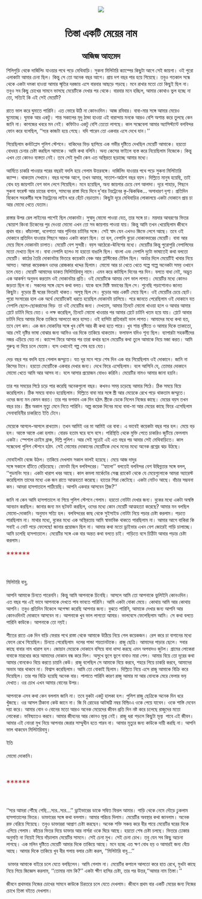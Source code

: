 <div align=center> <img src="./../metadata/images/তিস্তা-একটি-মেয়ের-নাম.jpg" align="center" ></div>
<h1 align=center>তিস্তা একটি মেয়ের নাম</h1>
<h2 align=center>আজিজ আহমেদ</h2>
&#x9B6;&#x9BF;&#x9B2;&#x9BF;&#x997;&#x9C1;&#x9DC;&#x9BF; &#x9A5;&#x9C7;&#x995;&#x9C7; &#x9A6;&#x9BE;&#x9B0;&#x9CD;&#x99C;&#x9BF;&#x9B2;&#x9BF;&#x982; &#x9AF;&#x9BE;&#x993;&#x9DF;&#x9BE;&#x9B0; &#x9AA;&#x9A5;&#x9C7; &#x9AA;&#x9A1;&#x9BC;&#x9C7; &#x9AE;&#x9C7;&#x9A5;&#x9BF;&#x9AC;&#x9BE;&#x9DC;&#x9BF;&#x964; &#x9B8;&#x9C1;&#x995;&#x9A8;&#x9BE; &#x9AE;&#x9BF;&#x9B2;&#x9BF;&#x99F;&#x9BE;&#x9B0;&#x9BF; &#x995;&#x9CD;&#x9AF;&#x9BE;&#x9AE;&#x9CD;&#x9AA;&#x9C7;&#x9B0; &#x995;&#x9BF;&#x99B;&#x9C1;&#x99F;&#x9BE; &#x986;&#x997;&#x9C7; &#x9B8;&#x9C7;&#x987; &#x99C;&#x9BE;&#x9DF;&#x997;&#x9BE;&#x964; &#x993;&#x987; &#x9AA;&#x9C1;&#x9B0;&#x9CB; &#x98F;&#x9B2;&#x9BE;&#x995;&#x9BE;&#x99F;&#x9BE; &#x986;&#x9AE;&#x9BE;&#x9B0; &#x99A;&#x9C7;&#x9A8;&#x9BE; &#x99B;&#x9BF;&#x9B2;&#x964; &#x995;&#x9BF;&#x9A8;&#x9CD;&#x9A4;&#x9C1; &#x9B8;&#x9C7; &#x9A4;&#x9CB; &#x985;&#x9A8;&#x9C7;&#x995; &#x9AC;&#x99B;&#x9B0; &#x986;&#x997;&#x9C7;&#x964; &#x9AA;&#x9CD;&#x9B0;&#x9BE;&#x9DF; &#x9A6;&#x9B6; &#x9AC;&#x99B;&#x9B0; &#x9AA;&#x9BE;&#x9B0; &#x9B9;&#x9DF;&#x9C7; &#x997;&#x9BF;&#x9DF;&#x9C7;&#x99B;&#x9C7;&#x964; &#x9A4;&#x9AC;&#x9C1;&#x993; &#x997;&#x9A4;&#x995;&#x9BE;&#x9B2; &#x9B8;&#x9A8;&#x9CD;&#x9A7;&#x9C7; &#x9A5;&#x9C7;&#x995;&#x9C7; &#x98F;&#x995;&#x99F;&#x9BE; &#x9A6;&#x9AE;&#x995;&#x9BE; &#x9B9;&#x9BE;&#x993;&#x9DF;&#x9BE; &#x986;&#x9AE;&#x9BE;&#x9B0; &#x9B8;&#x9CD;&#x9AE;&#x9C3;&#x9A4;&#x9BF;&#x9B0; &#x9A6;&#x9B0;&#x99C;&#x9BE;&#x9DF; &#x98F;&#x9B8;&#x9C7; &#x9AC;&#x9BE;&#x9B0;&#x9AC;&#x9BE;&#x9B0; &#x986;&#x99B;&#x9DC;&#x9C7; &#x9AA;&#x9DC;&#x99B;&#x9C7;&#x964; &#x9AE;&#x9A8;&#x9C7; &#x9B0;&#x9BE;&#x996;&#x9BE;&#x9B0; &#x9AE;&#x9A4;&#x9CB; &#x9A4;&#x9CB; &#x995;&#x9BF;&#x99B;&#x9C1;&#x987; &#x99B;&#x9BF;&#x9B2; &#x9A8;&#x9BE;&#x964; &#x9A4;&#x9AC;&#x9C1;&#x993; &#x9B8;&#x9AC; &#x995;&#x9BF;&#x99B;&#x9C1; &#x99A;&#x9CB;&#x996;&#x9C7;&#x9B0; &#x9B8;&#x9BE;&#x9AE;&#x9A8;&#x9C7; &#x9AD;&#x9BE;&#x9B8;&#x99B;&#x9C7; &#x9AE;&#x9C7;&#x9DF;&#x9C7;&#x99F;&#x9BF;&#x995;&#x9C7; &#x9A6;&#x9C7;&#x996;&#x9BE;&#x9B0; &#x9AA;&#x9B0; &#x9A5;&#x9C7;&#x995;&#x9C7;&#x964; &#x9AC;&#x9BE;&#x9B0;&#x9AC;&#x9BE;&#x9B0; &#x9AE;&#x9A8;&#x9C7; &#x9B9;&#x99A;&#x9CD;&#x99B;&#x9BF;&#x9B2;, &#x986;&#x9AE;&#x9BE;&#x9B0; &#x995;&#x9CB;&#x9A5;&#x9BE;&#x993; &#x9AD;&#x9C1;&#x9B2; &#x9B9;&#x99A;&#x9CD;&#x99B;&#x9C7; &#x9A8;&#x9BE; &#x9A4;&#x9CB;, &#x9B8;&#x9A4;&#x9CD;&#x9AF;&#x9BF;&#x987; &#x995;&#x9BF; &#x98F;&#x987; &#x9B8;&#x9C7;&#x987; &#x9AE;&#x9C7;&#x9DF;&#x9C7;&#x99F;&#x9BF;?<br> <br>&#x9B0;&#x9BE;&#x9A4;&#x9C7; &#x9AD;&#x9BE;&#x9B2; &#x995;&#x9B0;&#x9C7; &#x998;&#x9C1;&#x9AE;&#x9BE;&#x9A4;&#x9C7; &#x9AA;&#x9BE;&#x9B0;&#x9BF;&#x9A8;&#x9BF;&#x964; &#x98F;&#x9A4; &#x9AD;&#x9CB;&#x9B0;&#x9C7; &#x989;&#x9A0;&#x9BF; &#x9A8;&#x9BE; &#x995;&#x9CB;&#x9A8;&#x993;&#x9A6;&#x9BF;&#x9A8;&#x964; &#x986;&#x99C; &#x9B0;&#x9AC;&#x9BF;&#x9AC;&#x9BE;&#x9B0;&#x964; &#x9AC;&#x9BE;&#x9AC;&#x9BE;-&#x9AE;&#x9BE;&#x9B0; &#x9B8;&#x999;&#x9CD;&#x997;&#x9C7; &#x986;&#x9AE;&#x9BE;&#x9B0; &#x9AE;&#x9C7;&#x9DF;&#x9C7;&#x993; &#x998;&#x9C1;&#x9AE;&#x9CB;&#x99A;&#x9CD;&#x99B;&#x9C7;&#x964; &#x998;&#x9C1;&#x9AE;&#x9BE;&#x995; &#x986;&#x9B0; &#x98F;&#x995;&#x99F;&#x9C1;&#x964; &#x9B6;&#x9BE;&#x9A8;&#x9CD;&#x9A4; &#x9B8;&#x995;&#x9BE;&#x9B2;&#x9C7;&#x9B0; &#x9AE;&#x9C3;&#x9A6;&#x9C1; &#x9A0;&#x9BE;&#x9A8;&#x9CD;&#x9A1;&#x9BE; &#x9B9;&#x9BE;&#x993;&#x9DF;&#x9BE; &#x98F;&#x987; &#x9AC;&#x9BE;&#x9B0;&#x9BE;&#x9A8;&#x9CD;&#x9A6;&#x9BE;&#x9DF; &#x9AE;&#x9A8;&#x995;&#x9C7; &#x986;&#x9B0;&#x993; &#x9AC;&#x9C7;&#x9B6;&#x9BF; &#x985;&#x9B6;&#x9BE;&#x9A8;&#x9CD;&#x9A4; &#x995;&#x9B0;&#x9C7; &#x9A4;&#x9C1;&#x9B2;&#x99B;&#x9C7; &#x995;&#x9C7;&#x9A8; &#x99C;&#x9BE;&#x9A8;&#x9BF; &#x9A8;&#x9BE;&#x964; &#x995;&#x9BE;&#x997;&#x99C;&#x9C7;&#x9B0; &#x996;&#x9AC;&#x9B0;&#x9C7; &#x9AE;&#x9A8; &#x9A8;&#x9C7;&#x987;&#x964; &#x995;&#x9AB;&#x9BF;&#x99F;&#x9BE;&#x993; &#x98F;&#x995;&#x99F;&#x9C1; &#x9AC;&#x9C7;&#x9B6;&#x9BF; &#x9A4;&#x9C7;&#x9A4;&#x9CB; &#x9B2;&#x9BE;&#x997;&#x99B;&#x9C7;&#x964; &#x995;&#x9BE;&#x9B2; &#x9B8;&#x9A8;&#x9CD;&#x9A7;&#x9C7;&#x9AC;&#x9C7;&#x9B2;&#x9BE; &#x986;&#x9AE;&#x9BE;&#x9B0; &#x985;&#x9CD;&#x9AF;&#x9BE;&#x9B8;&#x9BF;&#x9B8;&#x9CD;&#x99F;&#x9CD;&#x9AF;&#x9BE;&#x9A8;&#x9CD;&#x99F; &#x9AC;&#x9B2;&#x9AC;&#x9BF;&#x9A8;&#x9CD;&#x9A6;&#x9B0; &#x9AB;&#x9CB;&#x9A8; &#x995;&#x9B0;&#x9C7; &#x9AC;&#x9B2;&#x9C7;&#x99B;&#x9BF;&#x9B2;, &#x2018;&#x2018;&#x9B8;&#x9CD;&#x9AF;&#x9B0; &#x995;&#x9BE;&#x99C;&#x99F;&#x9BE; &#x9B9;&#x9DF;&#x9C7; &#x997;&#x9C7;&#x99B;&#x9C7;&#x964; &#x9AF;&#x9A6;&#x9BF; &#x9AA;&#x9BE;&#x9B0;&#x9C7;&#x9A8; &#x9A4;&#x9CB; &#x98F;&#x995;&#x9AC;&#x9BE;&#x9B0; &#x98F;&#x9B8;&#x9C7; &#x9A6;&#x9C7;&#x996;&#x9C7; &#x9AF;&#x9BE;&#x9A8;&#x964;&#x2019;&#x2019;<br> <br>&#x997;&#x9BF;&#x9DF;&#x9C7;&#x99B;&#x9BF;&#x9B2;&#x9BE;&#x9AE; &#x995;&#x9B0;&#x9CD;&#x9A8;&#x9BE;&#x99F;&#x9AA;&#x9CD;&#x9B2;&#x9C7;&#x9B8; &#x9AA;&#x9C1;&#x9B2;&#x9BF;&#x9B6; &#x9B8;&#x9CD;&#x99F;&#x9C7;&#x9B6;&#x9A8;&#x9C7;&#x964; &#x9AC;&#x9BE;&#x995;&#x9BF;&#x9A6;&#x9C7;&#x9B0; &#x9AD;&#x9BF;&#x9DC; &#x99B;&#x9BE;&#x9AA;&#x9BF;&#x9DF;&#x9C7; &#x98F;&#x995; &#x997;&#x9AD;&#x9C0;&#x9B0; &#x9A6;&#x9C3;&#x9B7;&#x9CD;&#x99F;&#x9BF;&#x9A4;&#x9C7; &#x9A6;&#x9C7;&#x996;&#x99B;&#x9BF;&#x9B2; &#x9AE;&#x9C7;&#x9DF;&#x9C7;&#x99F;&#x9BF; &#x986;&#x9AE;&#x9BE;&#x995;&#x9C7;&#x964; &#x9B9;&#x9DF;&#x9A4;&#x9CB; &#x9AC;&#x9CB;&#x9A7;&#x9B9;&#x9DF; &#x99A;&#x9C7;&#x9A8;&#x9BE;&#x9B0; &#x99A;&#x9C7;&#x9B7;&#x9CD;&#x99F;&#x9BE; &#x995;&#x9B0;&#x99B;&#x9BF;&#x9B2; &#x986;&#x9AE;&#x9BE;&#x995;&#x9C7;&#x964; &#x986;&#x9AE;&#x9BF; &#x995;&#x9A5;&#x9BE; &#x9AC;&#x9B2;&#x9BF;&#x9A8;&#x9BF;&#x964; &#x985;&#x9A8;&#x9CD;&#x9AF; &#x995;&#x9C7;&#x9B8;&#x9C7;&#x9B0; &#x9AB;&#x9BE;&#x987;&#x9B2;&#x9C7; &#x9AC;&#x9CD;&#x9AF;&#x9B8;&#x9CD;&#x9A4; &#x995;&#x9B0;&#x9C7; &#x9A8;&#x9BF;&#x9DF;&#x9C7;&#x99B;&#x9BF;&#x9B2;&#x9BE;&#x9AE; &#x9A8;&#x9BF;&#x99C;&#x9C7;&#x995;&#x9C7;&#x964; &#x995;&#x9BF;&#x9A8;&#x9CD;&#x9A4;&#x9C1; &#x98F;&#x996;&#x9A8; &#x9A4;&#x9CB; &#x995;&#x9CB;&#x9A8;&#x993; &#x9AC;&#x9CD;&#x9AF;&#x9B8;&#x9CD;&#x9A4;&#x9A4;&#x9BE; &#x9A8;&#x9C7;&#x987;&#x964; &#x9A4;&#x9AC;&#x9C7; &#x9B8;&#x9C7;&#x987; &#x9AE;&#x9C1;&#x996;&#x99F;&#x9BE; &#x995;&#x9C7;&#x9A8; &#x98F;&#x9A4; &#x985;&#x9B8;&#x9CD;&#x9A5;&#x9BF;&#x9B0;&#x9A4;&#x9BE; &#x99B;&#x9DC;&#x9BE;&#x99A;&#x9CD;&#x99B;&#x9C7; &#x986;&#x9AE;&#x9BE;&#x9B0; &#x9AE;&#x9A7;&#x9CD;&#x9AF;&#x9C7;&#x964;<br> <br>&#x986;&#x9B0;&#x9CD;&#x9AE;&#x9BF;&#x9A4;&#x9C7; &#x99A;&#x9BE;&#x995;&#x9B0;&#x9BF; &#x9AA;&#x9BE;&#x993;&#x9DF;&#x9BE;&#x9B0; &#x9AA;&#x9B0;&#x9C7;&#x9B0; &#x9AC;&#x99B;&#x9B0;&#x987; &#x9AC;&#x9A6;&#x9B2;&#x9BF; &#x9B9;&#x9DF;&#x9C7; &#x997;&#x9C7;&#x9B2;&#x9BE;&#x9AE; &#x989;&#x9A4;&#x9CD;&#x9A4;&#x9B0;&#x9AC;&#x999;&#x9CD;&#x997;&#x9C7;&#x964; &#x9A6;&#x9BE;&#x9B0;&#x9CD;&#x99C;&#x9BF;&#x9B2;&#x9BF;&#x982; &#x9AF;&#x9BE;&#x993;&#x9DF;&#x9BE;&#x9B0; &#x9AA;&#x9A5;&#x9C7; &#x9AA;&#x9DC;&#x9C7; &#x9B8;&#x9C1;&#x995;&#x9A8;&#x9BE; &#x9AE;&#x9BF;&#x9B2;&#x9BF;&#x99F;&#x9CD;&#x9AF;&#x9BE;&#x9B0;&#x9BF; &#x995;&#x9CD;&#x9AF;&#x9BE;&#x9AE;&#x9CD;&#x9AA;&#x964; &#x9A5;&#x9BE;&#x995;&#x9A4;&#x9BE;&#x9AE; &#x9B8;&#x9C7;&#x996;&#x9BE;&#x9A8;&#x9C7;&#x964; &#x9AC;&#x99B;&#x9B0; &#x9A6;&#x9B6;&#x9C7;&#x995; &#x986;&#x997;&#x9C7;, &#x9A4;&#x996;&#x9A8; &#x986;&#x9AE;&#x9BE;&#x9B0;, &#x9B8;&#x9BE;&#x9A4;&#x9BE;&#x9B6;-&#x986;&#x9A0;&#x9BE;&#x9B6; &#x9AC;&#x99B;&#x9B0; &#x9AC;&#x9DF;&#x9B8;&#x964; &#x9A6;&#x9BF;&#x9B2;&#x9CD;&#x9B2;&#x9BF;&#x9A4;&#x9C7; &#x9AE;&#x9BE;&#x9A8;&#x9C1;&#x9B7; &#x9B9;&#x9DF;&#x9C7;&#x99B;&#x9BF;, &#x9A4;&#x9BE;&#x987; &#x9AC;&#x9CB;&#x9A7; &#x9B9;&#x9DF; &#x99C;&#x9BE;&#x9DF;&#x997;&#x9BE;&#x99F;&#x9BE; &#x9AC;&#x9C7;&#x9B6; &#x9AD;&#x9BE;&#x9B2; &#x9B2;&#x9C7;&#x997;&#x9C7; &#x997;&#x9BF;&#x9DF;&#x9C7;&#x99B;&#x9BF;&#x9B2;&#x964; &#x9AE;&#x9A8;&#x9C7; &#x9B9;&#x9DF;&#x9C7;&#x99B;&#x9BF;&#x9B2;, &#x985;&#x9A8;&#x9CD;&#x9AF; &#x99C;&#x9BE;&#x9DF;&#x997;&#x9BE;&#x9B0; &#x99A;&#x9C7;&#x9DF;&#x9C7; &#x9AC;&#x9C7;&#x9B6; &#x986;&#x9B2;&#x9BE;&#x9A6;&#x9BE;&#x964; &#x9A6;&#x9C2;&#x9B0;&#x9C7; &#x9AA;&#x9BE;&#x9B9;&#x9BE;&#x9A1;&#x9BC;, &#x9AA;&#x9BF;&#x99B;&#x9A8;&#x9C7; &#x9B8;&#x9C1;&#x995;&#x9A8;&#x9BE; &#x9AB;&#x9B0;&#x9C7;&#x9B8;&#x9CD;&#x99F; &#x986;&#x9B0; &#x99A;&#x9BE;&#x9DF;&#x9C7;&#x9B0; &#x9AC;&#x9BE;&#x997;&#x9BE;&#x9A8;, &#x9B8;&#x9BE;&#x9AE;&#x9A8;&#x9C7;&#x9B0; &#x9B0;&#x9BE;&#x9B8;&#x9CD;&#x9A4;&#x9BE; &#x9A6;&#x9BF;&#x9DF;&#x9C7; &#x9A6;&#x9BF;&#x9A8;&#x9C7; &#x9A6;&#x9C1;&#x2019;&#x9AC;&#x9BE;&#x9B0; &#x99F;&#x9DF;&#x99F;&#x9CD;&#x9B0;&#x9C7;&#x9A8;&#x9C7;&#x9B0; &#x995;&#x9C1;-&#x99D;&#x9BF;&#x995;&#x99D;&#x9BF;&#x995;... &#x985;&#x9B8;&#x9BE;&#x9A7;&#x9BE;&#x9B0;&#x9A3; &#x9A6;&#x9C3;&#x9B6;&#x9CD;&#x9AF;&#x964; &#x9AA;&#x9CD;&#x9B0;&#x9A4;&#x9BF;&#x9A6;&#x9BF;&#x9A8; &#x9AC;&#x9BF;&#x995;&#x9C7;&#x9B2;&#x9C7; &#x9B8;&#x9B9;&#x995;&#x9B0;&#x9CD;&#x9AE;&#x9C0;&#x9B0; &#x9B8;&#x999;&#x9CD;&#x997;&#x9C7; &#x99F;&#x9DF;&#x99F;&#x9CD;&#x9B0;&#x9C7;&#x9A8;&#x9C7;&#x9B0; &#x9B2;&#x9BE;&#x987;&#x9A8; &#x9A7;&#x9B0;&#x9C7; &#x9B9;&#x9C7;&#x981;&#x99F;&#x9C7; &#x9AC;&#x9C7;&#x9DC;&#x9BE;&#x9A4;&#x9BE;&#x9AE;&#x964; &#x995;&#x9BF;&#x99B;&#x9C1;&#x99F;&#x9BE; &#x9A6;&#x9C2;&#x9B0;&#x9C7; &#x9AE;&#x9C7;&#x9A5;&#x9BF;&#x9AC;&#x9BE;&#x9DC;&#x9BF;&#x9B0; &#x9B2;&#x9CB;&#x995;&#x9BE;&#x9B2;&#x9DF;&#x9C7; &#x98F;&#x995;&#x99F;&#x9BE; &#x9A6;&#x9CB;&#x995;&#x9BE;&#x9A8;&#x9C7; &#x9AA;&#x9CD;&#x9B0;&#x9BE;&#x9DF; &#x99A;&#x9BE; &#x986;&#x9B0; &#x9AE;&#x9CB;&#x9AE;&#x9CB; &#x996;&#x9C7;&#x9A4;&#x9C7; &#x9AF;&#x9C7;&#x9A4;&#x9BE;&#x9AE;&#x964;<br> <br>&#x9B0;&#x9BE;&#x9B8;&#x9CD;&#x9A4;&#x9BE;&#x9B0; &#x989;&#x9AA;&#x9B0; &#x9B0;&#x9C7;&#x9B2; &#x9B2;&#x9BE;&#x987;&#x9A8;&#x9C7;&#x9B0; &#x9AA;&#x9BE;&#x9B6;&#x9C7;&#x987; &#x99B;&#x9BF;&#x9B2; &#x9A6;&#x9CB;&#x995;&#x9BE;&#x9A8;&#x99F;&#x9BE;&#x964; &#x9B8;&#x9C1;&#x9B8;&#x9CD;&#x9AC;&#x9BE;&#x9A6;&#x9C1; &#x9AE;&#x9CB;&#x9AE;&#x9CB; &#x9AA;&#x9BE;&#x993;&#x9DF;&#x9BE; &#x9AF;&#x9C7;&#x9A4;, &#x9A4;&#x9BE;&#x9B0; &#x9B8;&#x999;&#x9CD;&#x997;&#x9C7; &#x99A;&#x9BE;&#x964; &#x9AE;&#x9DF;&#x9A6;&#x9BE;&#x9B0; &#x986;&#x9AC;&#x9B0;&#x9A3;&#x9C7;&#x9B0; &#x9AD;&#x9BF;&#x9A4;&#x9B0; &#x9B8;&#x9CD;&#x995;&#x9CB;&#x9DF;&#x9BE;&#x9B6; &#x995;&#x9BF;&#x982;&#x9AC;&#x9BE; &#x99A;&#x9BF;&#x995;&#x9C7;&#x9A8;&#x9C7;&#x9B0; &#x9AA;&#x9C1;&#x9B0; &#x9A6;&#x9C7;&#x993;&#x9DF;&#x9BE; &#x9AE;&#x9CB;&#x9AE;&#x9CB; &#x98F;&#x996;&#x9A8; &#x9A4;&#x9CB; &#x9B8;&#x9AC; &#x99C;&#x9BE;&#x9DF;&#x997;&#x9BE;&#x9DF; &#x9AA;&#x9BE;&#x993;&#x9DF;&#x9BE; &#x9AF;&#x9BE;&#x9DF;&#x964; &#x995;&#x9BF;&#x9A8;&#x9CD;&#x9A4;&#x9C1; &#x986;&#x9AE;&#x9BF; &#x9A4;&#x996;&#x9A8; &#x996;&#x9C7;&#x9DF;&#x9C7;&#x99B;&#x9BF;&#x9B2;&#x9BE;&#x9AE; &#x99C;&#x9C0;&#x9AC;&#x9A8;&#x9C7; &#x9AA;&#x9CD;&#x9B0;&#x9A5;&#x9AE; &#x9AC;&#x9BE;&#x9B0;&#x964; &#x995;&#x9BE;&#x981;&#x99A;&#x9BE;&#x9B2;&#x999;&#x9CD;&#x995;&#x9BE;, &#x9A7;&#x9A8;&#x9C7;&#x9AA;&#x9BE;&#x9A4;&#x9BE; &#x986;&#x9B0; &#x9AA;&#x9C1;&#x9A6;&#x9BF;&#x9A8;&#x9BE;&#x9B0; &#x99A;&#x9BE;&#x99F;&#x9A8;&#x9BF;&#x9B0; &#x9B8;&#x999;&#x9CD;&#x997;&#x9C7;&#x964; &#x9B8;&#x9C7;&#x987; &#x9B8;&#x9CD;&#x9AC;&#x9BE;&#x9A6; &#x9AF;&#x9C7;&#x9A8; &#x98F;&#x996;&#x9A8;&#x993; &#x99C;&#x9BF;&#x9AD;&#x9C7; &#x9B2;&#x9C7;&#x997;&#x9C7; &#x986;&#x99B;&#x9C7;&#x964; &#x9A4;&#x9AC;&#x9C7; &#x993;&#x987; &#x9A6;&#x9CB;&#x995;&#x9BE;&#x9A8;&#x9C7; &#x9AA;&#x9CD;&#x9B0;&#x9A4;&#x9BF;&#x9A6;&#x9BF;&#x9A8; &#x9AF;&#x9BE;&#x993;&#x9DF;&#x9BE;&#x9B0; &#x9AA;&#x9BF;&#x99B;&#x9A8;&#x9C7; &#x986;&#x9B0;&#x993; &#x98F;&#x995;&#x99F;&#x9BE; &#x995;&#x9BE;&#x9B0;&#x9A3; &#x99B;&#x9BF;&#x9B2;&#x964; &#x9A4;&#x9BE; &#x9B9;&#x9B2;, &#x9A8;&#x9C7;&#x9AA;&#x9BE;&#x9B2;&#x9BF; &#x9AC;&#x9C1;&#x9DC;&#x9CB; &#x9A6;&#x9CB;&#x995;&#x9BE;&#x9A8;&#x9A6;&#x9BE;&#x9B0;&#x9C7;&#x9B0; &#x9AE;&#x9C7;&#x9DF;&#x9C7;&#x99F;&#x9BF;&#x964; &#x9AC;&#x9BE;&#x9AC;&#x9BE; &#x986;&#x9B0; &#x9AE;&#x9C7;&#x9DF;&#x9C7; &#x9AE;&#x9BF;&#x9B2;&#x9C7; &#x9A6;&#x9CB;&#x995;&#x9BE;&#x9A8;&#x99F;&#x9BE; &#x99A;&#x9BE;&#x9B2;&#x9BE;&#x9A4;&#x964; &#x9AE;&#x9C7;&#x9DF;&#x9C7;&#x99F;&#x9BF; &#x9AC;&#x9C7;&#x9B6; &#x9B8;&#x9C1;&#x9A8;&#x9CD;&#x9A6;&#x9B0;&#x9C0;&#x964; &#x9AC;&#x9DF;&#x9B8; &#x986;&#x9A0;&#x9C7;&#x9B0;&#x9CB;-&#x98A;&#x9A8;&#x9BF;&#x9B6;&#x9C7;&#x9B0; &#x9AE;&#x9A7;&#x9CD;&#x9AF;&#x9C7;&#x964; &#x9AE;&#x9C7;&#x9DF;&#x9C7;&#x99F;&#x9BF;&#x9B0; &#x995;&#x9BF;&#x9A8;&#x9CD;&#x9A4;&#x9C1; &#x9AA;&#x9C1;&#x9B0;&#x9CB;&#x9AA;&#x9C1;&#x9B0;&#x9BF; &#x9A8;&#x9C7;&#x9AA;&#x9BE;&#x9B2;&#x9BF;&#x9A6;&#x9C7;&#x9B0; &#x9AE;&#x9A4;&#x9CB; &#x9A6;&#x9C7;&#x996;&#x9A4;&#x9C7; &#x99B;&#x9BF;&#x9B2; &#x9A8;&#x9BE;&#x964; &#x9AC;&#x9BE;&#x9AC;&#x9BE; &#x9A8;&#x9C7;&#x9AA;&#x9BE;&#x9B2;&#x9BF; &#x9B9;&#x9B2;&#x9C7;&#x993; &#x9AE;&#x9BE; &#x9B9;&#x9DF;&#x9A4;&#x9CB; &#x9AC;&#x9BE;&#x999;&#x9BE;&#x9B2;&#x9BF; &#x99B;&#x9BF;&#x9B2;&#x964; &#x9AC;&#x9BE;&#x982;&#x9B2;&#x9BE; &#x98F;&#x9AC;&#x982; &#x9A8;&#x9C7;&#x9AA;&#x9BE;&#x9B2;&#x9BF; &#x9A6;&#x9C1;&#x99F;&#x9CB; &#x9AD;&#x9BE;&#x9B7;&#x9BE;&#x9A4;&#x9C7;&#x987; &#x995;&#x9A5;&#x9BE; &#x9AC;&#x9B2;&#x9A4;&#x9CB; &#x9AE;&#x9C7;&#x9DF;&#x9C7;&#x99F;&#x9BF;&#x964; &#x995;&#x9BE;&#x9A0;&#x9C7;&#x9B0; &#x9A4;&#x9C8;&#x9B0;&#x9BF; &#x9A6;&#x9CB;&#x995;&#x9BE;&#x9A8;&#x99F;&#x9BE;&#x9B0; &#x9AD;&#x9BF;&#x9A4;&#x9B0;&#x9C7; &#x995;&#x9DF;&#x9C7;&#x995;&#x99F;&#x9BE; &#x9AC;&#x9C7;&#x99E;&#x9CD;&#x99A; &#x986;&#x9B0; &#x9AA;&#x9CD;&#x9B2;&#x9BE;&#x9B8;&#x9CD;&#x99F;&#x9BF;&#x995;&#x9C7;&#x9B0; &#x99F;&#x9C7;&#x9AC;&#x9BF;&#x9B2; &#x99B;&#x9BF;&#x9B2;&#x964; &#x985;&#x9B0;&#x9CD;&#x9A1;&#x9BE;&#x9B0; &#x9A6;&#x9BF;&#x9B2;&#x9C7; &#x9AE;&#x9C7;&#x9DF;&#x9C7;&#x99F;&#x9BF;&#x987; &#x996;&#x9BE;&#x9AC;&#x9BE;&#x9B0; &#x9A8;&#x9BF;&#x9DF;&#x9C7; &#x986;&#x9B8;&#x9A4;&#x964; &#x986;&#x9AE;&#x9B0;&#x9BE; &#x995;&#x9DF;&#x9C7;&#x995;&#x99C;&#x9A8; &#x993;&#x9A6;&#x9C7;&#x9B0; &#x9B0;&#x9CB;&#x99C;&#x995;&#x9BE;&#x9B0; &#x996;&#x9A6;&#x9CD;&#x9A6;&#x9C7;&#x9B0; &#x99B;&#x9BF;&#x9B2;&#x9BE;&#x9AE;&#x964; &#x9AE;&#x9CB;&#x9AE;&#x9CB; &#x986;&#x9B0; &#x99A;&#x9BE; &#x996;&#x9C7;&#x9A4;&#x9C7; &#x996;&#x9C7;&#x9A4;&#x9C7; &#x997;&#x9B2;&#x9CD;&#x9AA;&#x9C7; &#x997;&#x9B2;&#x9CD;&#x9AA;&#x9C7; &#x985;&#x9A8;&#x9C7;&#x995;&#x99F;&#x9BE; &#x9B8;&#x9AE;&#x9DF; &#x993;&#x996;&#x9BE;&#x9A8;&#x9C7; &#x99A;&#x9B2;&#x9C7; &#x9AF;&#x9C7;&#x9A4;&#x964; &#x9AE;&#x9C7;&#x9DF;&#x9C7;&#x99F;&#x9BF; &#x986;&#x9AE;&#x9BE;&#x9A6;&#x9C7;&#x9B0; &#x9A1;&#x9BE;&#x995;&#x9A4; &#x9AE;&#x9BF;&#x9B2;&#x9BF;&#x99F;&#x9BE;&#x9B0;&#x9BF;&#x9AC;&#x9BE;&#x9AC;&#x9C1; &#x9A8;&#x9BE;&#x9AE;&#x9C7;&#x964; &#x98F;&#x9AE;&#x9A8; &#x995;&#x9B0;&#x9C7; &#x995;&#x9BE;&#x99F;&#x99B;&#x9BF;&#x9B2; &#x9A6;&#x9BF;&#x9A8;&#x9C7;&#x9B0; &#x9AA;&#x9B0; &#x9A6;&#x9BF;&#x9A8;&#x964; &#x9AC;&#x9B2;&#x9A4;&#x9C7; &#x9AC;&#x9BE;&#x9A7;&#x9BE; &#x9A8;&#x9C7;&#x987;, &#x985;&#x9A6;&#x9CD;&#x9AD;&#x9C1;&#x9A4; &#x98F;&#x995; &#x986;&#x995;&#x9B0;&#x9CD;&#x9B7;&#x9A3; &#x985;&#x9A8;&#x9C1;&#x9AD;&#x9AC; &#x995;&#x9B0;&#x9A4;&#x9BE;&#x9AE; &#x993;&#x987; &#x9A6;&#x9CB;&#x995;&#x9BE;&#x9A8;&#x99F;&#x9BE;&#x9B0; &#x9AA;&#x9CD;&#x9B0;&#x9A4;&#x9BF;&#x964; &#x993;&#x987; &#x9AE;&#x9C7;&#x9DF;&#x9C7;&#x99F;&#x9BF;&#x995;&#x9C7; &#x986;&#x9AE;&#x9BE;&#x9B0; &#x9AC;&#x9C7;&#x9B6; &#x9AD;&#x9BE;&#x9B2; &#x9B2;&#x9BE;&#x997;&#x9A4;&#x964; &#x9AE;&#x9C7;&#x9DF;&#x9C7;&#x99F;&#x9BF;&#x9B0; &#x9AE;&#x9A7;&#x9CD;&#x9AF;&#x9C7; &#x995;&#x9CB;&#x9A8;&#x993; &#x99C;&#x9A1;&#x9BC;&#x9A4;&#x9BE; &#x99B;&#x9BF;&#x9B2; &#x9A8;&#x9BE;&#x964; &#x9B8;&#x995;&#x9B2;&#x9C7;&#x9B0; &#x9B8;&#x999;&#x9CD;&#x997;&#x9C7; &#x9B9;&#x9C7;&#x9B8;&#x9C7; &#x995;&#x9A5;&#x9BE; &#x9AC;&#x9B2;&#x9A4;&#x964; &#x9AF;&#x9BE;&#x995;&#x9C7; &#x9AC;&#x9B2;&#x9C7; &#x9AE;&#x9BF;&#x9B7;&#x9CD;&#x99F;&#x9BF; &#x9B8;&#x9CD;&#x9AC;&#x9AD;&#x9BE;&#x9AC;&#x9C7;&#x9B0; &#x99B;&#x9BF;&#x9B2; &#x9B8;&#x9C7;&#x964; &#x9B6;&#x9C1;&#x9A8;&#x9C7;&#x99B;&#x9BF; &#x9AA;&#x9DC;&#x9BE;&#x9B6;&#x9CB;&#x9A8;&#x9BE;&#x993; &#x99C;&#x9BE;&#x9A8;&#x9A4; &#x995;&#x9BF;&#x99B;&#x9C1;&#x99F;&#x9BE;&#x964; &#x9AC;&#x9C1;&#x9A1;&#x9BC;&#x9CB;&#x9B0; &#x9B8;&#x9CD;&#x9A4;&#x9CD;&#x9B0;&#x9C0; &#x998;&#x9B0;&#x9C7;&#x9B0; &#x9AD;&#x9BF;&#x9A4;&#x9B0;&#x987; &#x9A5;&#x9BE;&#x995;&#x9A4;&#x964; &#x985;&#x9B8;&#x9C1;&#x9B8;&#x9CD;&#x9A5; &#x99B;&#x9BF;&#x9B2; &#x9B8;&#x9C7;&#x964; &#x9AC;&#x9C1;&#x9A1;&#x9BC;&#x9CB;&#x9B0; &#x986;&#x9B0; &#x98F;&#x995;&#x99F;&#x9BF; &#x9AE;&#x9C7;&#x9DF;&#x9C7; &#x99B;&#x9BF;&#x9B2;&#x964; &#x993;&#x987; &#x9AE;&#x9C7;&#x9DF;&#x9C7;&#x99F;&#x9BF;&#x9B0; &#x99A;&#x9C7;&#x9DF;&#x9C7; &#x99B;&#x9CB;&#x99F;&#x964; &#x9AA;&#x9C1;&#x9B0;&#x9CB; &#x9B8;&#x982;&#x9B8;&#x9BE;&#x9B0;&#x9C7;&#x9B0; &#x9B9;&#x9BE;&#x9B2; &#x98F;&#x995; &#x985;&#x9B0;&#x9CD;&#x9A5;&#x9C7; &#x9AE;&#x9C7;&#x9DF;&#x9C7;&#x99F;&#x9BF;&#x995;&#x9C7;&#x987; &#x9A7;&#x9B0;&#x9A4;&#x9C7; &#x9B9;&#x9DF;&#x9C7;&#x99B;&#x9BF;&#x9B2; &#x9A6;&#x9CB;&#x995;&#x9BE;&#x9A8;&#x99F;&#x9BE; &#x99A;&#x9BE;&#x9B2;&#x9BF;&#x9DF;&#x9C7;&#x964; &#x9AA;&#x9B0;&#x9C7; &#x99C;&#x9BE;&#x9A8;&#x9A4;&#x9C7; &#x9AA;&#x9C7;&#x9B0;&#x9C7;&#x99B;&#x9BF;&#x9B2;&#x9BE;&#x9AE; &#x993;&#x987; &#x9A6;&#x9CB;&#x995;&#x9BE;&#x9A8;&#x9C7; &#x9AF;&#x9A4; &#x9A8;&#x9C7;&#x9AA;&#x9BE;&#x9B2;&#x9BF; &#x99B;&#x9C7;&#x9B2;&#x9C7;-&#x99B;&#x9CB;&#x995;&#x9B0;&#x9BE;&#x9A6;&#x9C7;&#x9B0; &#x9AD;&#x9BF;&#x9DC;&#xA0; &#x9A4;&#x9BE; &#x993;&#x987; &#x9AE;&#x9C7;&#x9DF;&#x9C7;&#x99F;&#x9BF;&#x9B0; &#x99C;&#x9A8;&#x9CD;&#x9AF;&#x964; &#x9A6;&#x9C7;&#x996;&#x9A4;&#x9BE;&#x9AE;, &#x986;&#x9AE;&#x9BE;&#x9B0; &#x9A4;&#x9BF;&#x9A8;&#x99F;&#x9C7; &#x9AE;&#x9CB;&#x9AE;&#x9CB; &#x996;&#x9BE;&#x993;&#x9DF;&#x9BE; &#x9B9;&#x9B2;&#x9C7; &#x993; &#x986;&#x9AC;&#x9BE;&#x9B0; &#x986;&#x9AE;&#x9BE;&#x9B0; &#x9AA;&#x9CD;&#x9B2;&#x9C7;&#x99F;&#x9C7; &#x99A;&#x9BE;&#x99F;&#x9A8;&#x9BF; &#x9A6;&#x9BF;&#x9DF;&#x9C7; &#x9AF;&#x9C7;&#x9A4;&#x964; &#x993; &#x9B2;&#x995;&#x9CD;&#x9B7; &#x995;&#x9B0;&#x9C7;&#x99B;&#x9BF;&#x9B2;, &#x9A4;&#x9BF;&#x9A8;&#x99F;&#x9C7; &#x9AE;&#x9CB;&#x9AE;&#x9CB; &#x996;&#x9BE;&#x993;&#x9DF;&#x9BE;&#x9B0; &#x9AA;&#x9B0; &#x986;&#x9AE;&#x9BE;&#x9B0; &#x9AA;&#x9CD;&#x9B2;&#x9C7;&#x99F;&#x9C7; &#x99A;&#x9BE;&#x99F;&#x9A8;&#x9BF; &#x996;&#x9A4;&#x9AE; &#x9B9;&#x9DF;&#x9C7; &#x9AF;&#x9BE;&#x9DF;&#x964; &#x9AA;&#x9CD;&#x9B2;&#x9C7;&#x99F;&#x9C7; &#x986;&#x9AC;&#x9BE;&#x9B0; &#x99A;&#x9BE;&#x99F;&#x9A8;&#x9BF; &#x9A6;&#x9BF;&#x9DF;&#x9C7; &#x986;&#x9AE;&#x9BE;&#x9B0; &#x9A6;&#x9BF;&#x995;&#x9C7; &#x9A4;&#x9BE;&#x995;&#x9BF;&#x9DF;&#x9C7; &#x986;&#x9B2;&#x9A4;&#x9CB; &#x995;&#x9B0;&#x9C7; &#x9B9;&#x9BE;&#x9B8;&#x9A4;&#x964; &#x993;&#x987; &#x9B9;&#x9BE;&#x9B8;&#x9BF;&#x99F;&#x9BE; &#x9AA;&#x9CD;&#x9B0;&#x9A4;&#x9BF;&#x9AC;&#x9BE;&#x9B0;&#x987; &#x9AD;&#x9BE;&#x9B2; &#x9B2;&#x9BE;&#x997;&#x9A4;&#x964; &#x986;&#x9AE;&#x9BE;&#x9A6;&#x9C7;&#x9B0; &#x9AE;&#x9A7;&#x9CD;&#x9AF;&#x9C7; &#x995;&#x9A5;&#x9BE; &#x9B9;&#x9A4;, &#x9A4;&#x9AC;&#x9C7; &#x9AC;&#x9C7;&#x9B6; &#x995;&#x9AE;&#x964; &#x98F;&#x995; &#x99C;&#x9A8; &#x9A6;&#x9CB;&#x995;&#x9BE;&#x9A8;&#x9BF;&#x9B0; &#x9B8;&#x999;&#x9CD;&#x997;&#x9C7; &#x996;&#x9C1;&#x9AC; &#x9AC;&#x9C7;&#x9B6;&#x9BF; &#x986;&#x9B0; &#x995;&#x9C0; &#x995;&#x9A5;&#x9BE; &#x9B9;&#x9A4;&#x9C7; &#x9AA;&#x9BE;&#x9B0;&#x9C7;&#x964; &#x996;&#x9C1;&#x9AC; &#x9B6;&#x9BE;&#x9A8;&#x9CD;&#x9A4; &#x9A6;&#x9C3;&#x9B7;&#x9CD;&#x99F;&#x9BF;&#x9A4;&#x9C7; &#x993; &#x986;&#x9AE;&#x9BE;&#x9B0; &#x9A6;&#x9BF;&#x995;&#x9C7; &#x9A4;&#x9BE;&#x995;&#x9BE;&#x9A4;&#x9CB;, &#x986;&#x9B0; &#x9B8;&#x9C7;&#x987; &#x9A6;&#x9C3;&#x9B7;&#x9CD;&#x99F;&#x9BF;&#x9B0; &#x9AD;&#x9BE;&#x9B7;&#x9BE; &#x9AC;&#x9CB;&#x99D;&#x9BE;&#x9B0; &#x99C;&#x9A8;&#x9CD;&#x9AF; &#x986;&#x9AE;&#x9BF;&#x993; &#x993;&#x9B0; &#x9A6;&#x9BF;&#x995;&#x9C7; &#x9A4;&#x9BE;&#x995;&#x9BF;&#x9DF;&#x9C7; &#x9A5;&#x9BE;&#x995;&#x9A4;&#x9BE;&#x9AE;&#x964; &#x9AB;&#x9B2;&#x9BE;&#x9AB;&#x9B2; &#x9AF;&#x9A6;&#x9BF;&#x993; &#x9B6;&#x9C2;&#x9A8;&#x9CD;&#x9AF; &#x99B;&#x9BF;&#x9B2;&#x964; &#x9AC;&#x9CD;&#x9AF;&#x9BE;&#x9AA;&#x9BE;&#x9B0;&#x99F;&#x9BE; &#x9B8;&#x9B9;&#x995;&#x9B0;&#x9CD;&#x9AE;&#x9C0;&#x9A6;&#x9C7;&#x9B0; &#x9A8;&#x99C;&#x9B0; &#x98F;&#x9A1;&#x9BC;&#x9BF;&#x9DF;&#x9C7; &#x9AF;&#x9C7;&#x9A4; &#x9A8;&#x9BE;&#x964; &#x995;&#x9CD;&#x9AF;&#x9BE;&#x9AE;&#x9CD;&#x9AA;&#x9C7; &#x9AB;&#x9BF;&#x9B0;&#x9C7; &#x986;&#x9B8;&#x9BE;&#x9B0; &#x9AA;&#x9B0; &#x9A4;&#x9BE;&#x9B0;&#x9BE; &#x995;&#x9A5;&#x9BE;&#x9B0; &#x99B;&#x9B2;&#x9C7; &#x9AE;&#x9C7;&#x9DF;&#x9C7;&#x99F;&#x9BF;&#x9B0; &#x995;&#x9A5;&#x9BE; &#x9A4;&#x9C1;&#x9B2;&#x9C7; &#x986;&#x9AE;&#x9BE;&#x995;&#x9C7; &#x9A8;&#x9BF;&#x9DF;&#x9C7; &#x9AE;&#x99C;&#x9BE; &#x995;&#x9B0;&#x9A4;&#x964; &#x986;&#x9AE;&#x9BF; &#x997;&#x9C1;&#x9B0;&#x9C1;&#x9A4;&#x9CD;&#x9AC; &#x9A8;&#x9BE; &#x9A6;&#x9BF;&#x9DF;&#x9C7; &#x99A;&#x9B2;&#x9C7; &#x9AF;&#x9C7;&#x9A4;&#x9BE;&#x9AE;&#x964; &#x9AC;&#x9CD;&#x9AF;&#x9B8; &#x993;&#x996;&#x9BE;&#x9A8;&#x9C7;&#x987; &#x997;&#x9B2;&#x9CD;&#x9AA; &#x9B6;&#x9C7;&#x9B7; &#x9B9;&#x9DF;&#x9C7; &#x9AF;&#x9C7;&#x9A4;&#x964;<br> <br>&#x9A6;&#x9C7;&#x9DC; &#x9AC;&#x99B;&#x9B0; &#x9AA;&#x9B0; &#x9AC;&#x9A6;&#x9B2;&#x9BF; &#x9B9;&#x9DF;&#x9C7; &#x997;&#x9C7;&#x9B2;&#x9BE;&#x9B2; &#x99C;&#x9AE;&#x9CD;&#x9AE;&#x9C1;&#x9A4;&#x9C7;&#x964; &#x9AF;&#x9A4; &#x9A6;&#x9C2;&#x9B0; &#x9AE;&#x9A8;&#x9C7; &#x9AA;&#x9DC;&#x9C7; &#x9B6;&#x9C7;&#x9B7; &#x9A6;&#x9BF;&#x9A8; &#x98F;&#x995; &#x9AC;&#x9BE;&#x9B0; &#x997;&#x9BF;&#x9DF;&#x9C7;&#x99B;&#x9BF;&#x9B2;&#x9BE;&#x9AE; &#x993;&#x987; &#x9A6;&#x9CB;&#x995;&#x9BE;&#x9A8;&#x9C7;&#x964; &#x99C;&#x9BE;&#x9A8;&#x9BF; &#x9A8;&#x9BE; &#x995;&#x9BF;&#x9B8;&#x9C7;&#x9B0; &#x99F;&#x9BE;&#x9A8;&#x9C7;&#x964; &#x9B9;&#x9DF;&#x9A4;&#x9CB; &#x9AE;&#x9C7;&#x9DF;&#x9C7;&#x99F;&#x9BF;&#x995;&#x9C7; &#x98F;&#x995;&#x9AC;&#x9BE;&#x9B0; &#x9A6;&#x9C7;&#x996;&#x9BE;&#x9B0; &#x99C;&#x9A8;&#x9CD;&#x9AF;&#x964; &#x9A6;&#x9C7;&#x996;&#x9C7; &#x9AB;&#x9BF;&#x9B0;&#x9C7; &#x98F;&#x9B8;&#x9C7;&#x99B;&#x9BF;&#x9B2;&#x9BE;&#x9AE;&#x964; &#x9AC;&#x9B2;&#x9C7; &#x986;&#x9B8;&#x9BF;&#x9A8;&#x9BF; &#x9AF;&#x9C7;, &#x9A4;&#x9CB;&#x9AE;&#x9BE;&#x9B0; &#x9A6;&#x9CB;&#x995;&#x9BE;&#x9A8;&#x9C7; &#x9AE;&#x9CB;&#x9AE;&#x9CB; &#x996;&#x9C7;&#x9A4;&#x9C7; &#x986;&#x9AE;&#x9BF; &#x986;&#x9B0; &#x986;&#x9B8;&#x9AC; &#x9A8;&#x9BE;&#x964; &#x9AC;&#x9B2;&#x9C7; &#x986;&#x9B8;&#x9BE;&#x9B0; &#x9AA;&#x9CD;&#x9B0;&#x9DF;&#x9CB;&#x99C;&#x9A8; &#x9AC;&#x9CB;&#x9A7;&#x993; &#x995;&#x9B0;&#x9BF;&#x9A8;&#x9BF;&#x964; &#x9AE;&#x9C7;&#x9DF;&#x9C7;&#x99F;&#x9BF;&#x9B0; &#x9A8;&#x9BE;&#x9AE;&#x993; &#x986;&#x9AE;&#x9BE;&#x9B0; &#x99C;&#x9BE;&#x9A8;&#x9BE; &#x9B9;&#x9DF;&#x9A8;&#x9BF;&#x964;<br> <br>&#x9A4;&#x9BE;&#x9B0; &#x9AA;&#x9B0; &#x9B8;&#x9AE;&#x9DF;&#x9C7;&#x9B0; &#x9AA;&#x9BF;&#x9A0;&#x9C7; &#x99A;&#x9DC;&#x9C7; &#x9AA;&#x9BE;&#x9B0; &#x995;&#x9B0;&#x9C7;&#x99B;&#x9BF; &#x985;&#x9A8;&#x9C7;&#x995;&#x997;&#x9C1;&#x9B2;&#x9CB; &#x9AC;&#x99B;&#x9B0;&#x964; &#x995;&#x996;&#x9A8;&#x993; &#x9B8;&#x9AE;&#x9DF; &#x99A;&#x9DC;&#x9C7;&#x99B;&#x9C7; &#x986;&#x9AE;&#x9BE;&#x9B0; &#x9AA;&#x9BF;&#x9A0;&#x9C7;&#x964; &#x9A0;&#x9BF;&#x995; &#x9B8;&#x9AE;&#x9DF;&#x9C7; &#x9AC;&#x9BF;&#x9DF;&#x9C7; &#x995;&#x9B0;&#x9C7;&#x99B;&#x9BF;&#x9B2;&#x9BE;&#x9AE;&#x964; &#x9A0;&#x9BF;&#x995; &#x9B8;&#x9AE;&#x9DF;&#x9C7; &#x9AC;&#x9BE;&#x9AC;&#x9BE;&#x993; &#x9B9;&#x9DF;&#x9C7;&#x99B;&#x9BF;&#x9B2;&#x9BE;&#x9AE;&#x964; &#x9A6;&#x9BF;&#x9B2;&#x9CD;&#x9B2;&#x9BF;&#x9A4;&#x9C7; &#x9AC;&#x9BE;&#x9AC;&#x9BE; &#x9AE;&#x9BE;&#x9B0; &#x9B8;&#x999;&#x9CD;&#x997;&#x9C7; &#x9B8;&#x9CD;&#x9A4;&#x9CD;&#x9B0;&#x9C0; &#x986;&#x9B0; &#x9AE;&#x9C7;&#x9DF;&#x9C7;&#x995;&#x9C7; &#x9B0;&#x9C7;&#x996;&#x9C7; &#x9AA;&#x9DC;&#x9C7; &#x9A5;&#x9BE;&#x995;&#x9A4;&#x9BE;&#x9AE; &#x99C;&#x9AE;&#x9CD;&#x9AE;&#x9C1;&#x9A4;&#x9C7;&#x964; &#x993;&#x9A6;&#x9C7;&#x9B0; &#x99C;&#x9A8;&#x9CD;&#x9AF; &#x9AE;&#x9A8; &#x995;&#x9C7;&#x9AE;&#x9A8; &#x995;&#x9B0;&#x9A4;&#x964; &#x9A4;&#x9BE;&#x9B0; &#x9AA;&#x9B0; &#x9AD;&#x997;&#x9AC;&#x9BE;&#x9A8; &#x98F;&#x995; &#x9A6;&#x9BF;&#x9A8; &#x9B9;&#x9A0;&#x9BE;&#x9CE; &#x9B8;&#x9CD;&#x9A4;&#x9CD;&#x9B0;&#x9C0;&#x995;&#x9C7; &#x9A1;&#x9C7;&#x995;&#x9C7; &#x9A8;&#x9BF;&#x9B2;&#x9C7;&#x9A8; &#x9A8;&#x9BF;&#x99C;&#x9C7;&#x9B0; &#x995;&#x9BE;&#x99B;&#x9C7;&#x964; &#x9AE;&#x9C7;&#x9DF;&#x9C7;&#x9B0; &#x9AC;&#x9DF;&#x9B8; &#x9A4;&#x996;&#x9A8; &#x9AC;&#x99B;&#x9B0; &#x99A;&#x9BE;&#x9B0;&#x964; &#x9B8;&#x9CD;&#x9A4;&#x9CD;&#x9B0;&#x9C0;&#x9B0; &#x985;&#x995;&#x9BE;&#x9B2; &#x9AE;&#x9C3;&#x9A4;&#x9CD;&#x9AF;&#x9C1; &#x9AE;&#x9C7;&#x9A8;&#x9C7; &#x9A8;&#x9BF;&#x9A4;&#x9C7; &#x9AA;&#x9BE;&#x9B0;&#x9BF;&#x9A8;&#x9BF;&#x964; &#x985;&#x9B2;&#x9CD;&#x9AA; &#x995;&#x9DF;&#x9C7;&#x995; &#x9A6;&#x9BF;&#x9A8;&#x9C7;&#x9B0; &#x9AE;&#x9A7;&#x9CD;&#x9AF;&#x9C7; &#x9AC;&#x9BE;&#x9AC;&#x9BE;-&#x9AE;&#x9BE; &#x986;&#x9B0; &#x9AE;&#x9C7;&#x9DF;&#x9C7;&#x9B0; &#x995;&#x9BE;&#x99B;&#x9C7; &#x9AB;&#x9BF;&#x9B0;&#x9C7; &#x98F;&#x9B8;&#x9C7;&#x99B;&#x9BF;&#x9B2;&#x9BE;&#x9AE; &#x9B8;&#x9C7;&#x9A8;&#x9BE;&#x9AC;&#x9BE;&#x9B9;&#x9BF;&#x9A8;&#x9C0;&#x9B0; &#x99A;&#x9BE;&#x995;&#x9B0;&#x9BF;&#x9A4;&#x9C7; &#x987;&#x9A4;&#x9BF; &#x99F;&#x9C7;&#x9A8;&#x9C7;&#x964;<br> <br>&#x9AE;&#x9C7;&#x9DF;&#x9C7;&#x995;&#x9C7; &#x986;&#x997;&#x9B2;&#x9C7;-&#x986;&#x997;&#x9B2;&#x9C7; &#x9B0;&#x9BE;&#x996;&#x9A4;&#x9BE;&#x9AE;&#x964; &#x9A4;&#x996;&#x9A8; &#x986;&#x9AE;&#x9BF;&#x987; &#x993;&#x9B0; &#x9AE;&#x9BE; &#x986;&#x9AE;&#x9BF;&#x987; &#x993;&#x9B0; &#x9AC;&#x9BE;&#x9AC;&#x9BE;&#x964; &#x98F; &#x9AD;&#x9BE;&#x9AC;&#x9C7;&#x987; &#x995;&#x9DF;&#x9C7;&#x995;&#x99F;&#x9BE; &#x9AC;&#x99B;&#x9B0; &#x9AA;&#x9BE;&#x9B0; &#x9B9;&#x9B2;&#x964; &#x9AE;&#x9C7;&#x9DF;&#x9C7; &#x9AC;&#x9A1;&#x9BC; &#x9B9;&#x9B2;&#x964; &#x986;&#x9B8;&#x9CD;&#x9A4;&#x9C7; &#x986;&#x9B8;&#x9CD;&#x9A4;&#x9C7; &#x98F;&#x995;&#x9BE; &#x9B9;&#x9B2;&#x9BE;&#x9AE;&#x964; &#x9AC;&#x9CB;&#x9B0;&#x9A1; &#x9B9;&#x9A4;&#x9BE;&#x9AE; &#x998;&#x9B0;&#x9C7; &#x9AC;&#x9B8;&#x9C7; &#x9AC;&#x9B8;&#x9C7;&#x964; &#x9AA;&#x9B0;&#x9BF;&#x9B8;&#x9CD;&#x9A5;&#x9BF;&#x9A4;&#x9BF; &#x9A5;&#x9C7;&#x995;&#x9C7; &#x9AE;&#x9C1;&#x995;&#x9CD;&#x9A4;&#x9BF; &#x9AA;&#x9C7;&#x9A4;&#x9C7; &#x99A;&#x9BE;&#x995;&#x9B0;&#x9BF;&#x993; &#x99C;&#x9C1;&#x99F;&#x9BF;&#x9DF;&#x9C7; &#x9AB;&#x9C7;&#x9B2;&#x9B2;&#x9BE;&#x9AE; &#x98F;&#x995;&#x99F;&#x9BE;&#x964; &#x9B8;&#x9CD;&#x9AA;&#x9C7;&#x9B6;&#x9BE;&#x9B2; &#x995;&#x9CD;&#x9B0;&#x9BE;&#x987;&#x9AE; &#x9AC;&#x9CD;&#x9B0;&#x9BE;&#x99E;&#x9CD;&#x99A;, &#x9A6;&#x9BF;&#x9B2;&#x9CD;&#x9B2;&#x9BF; &#x9AA;&#x9C1;&#x9B2;&#x9BF;&#x9B6;&#x964; &#x986;&#x9B0; &#x9B8;&#x9C7;&#x987; &#x9B8;&#x9C2;&#x9A4;&#x9CD;&#x9B0;&#x9C7;&#x987; &#x98F;&#x987; &#x98F;&#x9A4; &#x9AC;&#x99B;&#x9B0; &#x9AA;&#x9B0; &#x986;&#x9AC;&#x9BE;&#x9B0; &#x9B8;&#x9C7;&#x987; &#x9AE;&#x9C7;&#x9A5;&#x9BF;&#x9AC;&#x9BE;&#x9DC;&#x9BF;&#x9A4;&#x9C7;&#x964; &#x995;&#x9BE;&#x9B2; &#x9B8;&#x9A8;&#x9CD;&#x9A7;&#x9C7;&#x9AC;&#x9C7;&#x9B2;&#x9BE; &#x9AA;&#x9C1;&#x9B2;&#x9BF;&#x9B6; &#x9B8;&#x9CD;&#x99F;&#x9C7;&#x9B6;&#x9A8;&#x9C7; &#x9B9;&#x9A0;&#x9BE;&#x9CE;&#xA0; &#x9B8;&#x9C7;&#x987; &#x9AE;&#x9CB;&#x9AE;&#x9CB;&#x9B0; &#x9A6;&#x9CB;&#x995;&#x9BE;&#x9A8;&#x9C7;&#x9B0; &#x9AE;&#x9C7;&#x9DF;&#x9C7;&#x99F;&#x9BF;&#x995;&#x9C7; &#x9A6;&#x9C7;&#x996;&#x9C7; &#x9AE;&#x9A8;&#x9C7;&#x9B0; &#x9AE;&#x9A7;&#x9CD;&#x9AF;&#x9C7; &#x985;&#x9A8;&#x9C7;&#x995; &#x9AA;&#x9CD;&#x9B0;&#x9B6;&#x9CD;&#x9A8;&#x9C7;&#x9B0; &#x99D;&#x9DC; &#x989;&#x9A0;&#x99B;&#x9C7;&#x964;<br> <br>&#x9AE;&#x9CB;&#x9AC;&#x9BE;&#x987;&#x9B2;&#x99F;&#x9BE; &#x9AC;&#x9C7;&#x99C;&#x9C7; &#x989;&#x9A0;&#x9B2;&#x964; &#x9A4;&#x9BE;&#x995;&#x9BF;&#x9DF;&#x9C7; &#x9A6;&#x9C7;&#x996;&#x9B2;&#x9BE;&#x9AE; &#x9B8;&#x995;&#x9BE;&#x9B2; &#x9AD;&#x9BE;&#x9B2;&#x987; &#x9B9;&#x9DF;&#x9C7;&#x99B;&#x9C7;&#x964; &#x9AE;&#x9C7;&#x9DF;&#x9C7; &#x986;&#x99C; &#x9A6;&#x9BE;&#x9A6;&#x9C1;&#x9B0;<br> &#x9B8;&#x999;&#x9CD;&#x997;&#x9C7; &#x9B8;&#x995;&#x9BE;&#x9B2;&#x9C7; &#x9B9;&#x9BE;&#x981;&#x99F;&#x9A4;&#x9C7; &#x9AC;&#x9C7;&#x9A1;&#x9BC;&#x9BF;&#x9DF;&#x9C7;&#x99B;&#x9C7;&#x964; &#x9AB;&#x9CB;&#x9A8;&#x99F;&#x9BE; &#x99B;&#x9BF;&#x9B2; &#x9AC;&#x9B2;&#x9AC;&#x9BF;&#x9A8;&#x9CD;&#x9A6;&#x9B0;&#x9C7;&#x9B0;&#x964; &#x2018;&#x2018;&#x9B9;&#x9CD;&#x9AF;&#x9BE;&#x9B2;&#x9CB;&#x2019;&#x2019; &#x9AC;&#x9B2;&#x9A4;&#x9C7;&#x987; &#x9AC;&#x9B2;&#x9AC;&#x9BF;&#x9A8;&#x9CD;&#x9A6;&#x9B0; &#x9AC;&#x9C7;&#x9B6; &#x989;&#x9A6;&#x9CD;&#x9AC;&#x9BF;&#x997;&#x9CD;&#x9A8;&#x9A4;&#x9BE;&#x9B0; &#x9B8;&#x999;&#x9CD;&#x997;&#x9C7; &#x9AC;&#x9B2;&#x9B2;, &#x2018;&#x2018;&#x997;&#x9C1;&#x9A1;&#x9AE;&#x9A8;&#x9BF;&#x982; &#x9B8;&#x9CD;&#x9AF;&#x9B0;&#x964; &#x98F;&#x995;&#x99F;&#x9BE; &#x996;&#x9BE;&#x9B0;&#x9BE;&#x9AA; &#x996;&#x9AC;&#x9B0; &#x986;&#x99B;&#x9C7;&#x964; &#x995;&#x9BE;&#x9B2; &#x995;&#x9AE;&#x9B2;&#x9BE; &#x9AE;&#x9BE;&#x9B0;&#x9CD;&#x995;&#x9C7;&#x99F;&#x9C7;&#x9B0; &#x9B8;&#x9C7;&#x995;&#x9CD;&#x9B8; &#x9B0;&#x200C;&#x9CD;&#x9AF;&#x9BE;&#x995;&#x9C7;&#x99F; &#x9A5;&#x9C7;&#x995;&#x9C7; &#x9AF;&#x9C7; &#x9AE;&#x9C7;&#x9DF;&#x9C7;&#x997;&#x9C1;&#x9B2;&#x9CB;&#x995;&#x9C7; &#x986;&#x9AE;&#x9B0;&#x9BE; &#x985;&#x9CD;&#x9AF;&#x9BE;&#x9B0;&#x9C7;&#x9B8;&#x9CD;&#x99F; &#x995;&#x9B0;&#x9C7;&#x99B;&#x9BF;&#x9B2;&#x9BE;&#x9AE; &#x9A4;&#x9BE;&#x9A6;&#x9C7;&#x9B0; &#x9AE;&#x9A7;&#x9CD;&#x9AF;&#x9C7; &#x98F;&#x995; &#x99C;&#x9A8; &#x9B0;&#x9BE;&#x9A4;&#x9C7; &#x986;&#x9A4;&#x9CD;&#x9AE;&#x9B9;&#x9A4;&#x9CD;&#x9AF;&#x9BE; &#x995;&#x9B0;&#x9C7;&#x99B;&#x9C7;&#x964; &#x9B9;&#x9BE;&#x9A4;&#x9C7;&#x9B0; &#x9B6;&#x9BF;&#x9B0;&#x9BE; &#x995;&#x9C7;&#x99F;&#x9C7;&#x99B;&#x9C7;&#x964; &#x98F;&#x995;&#x99F;&#x9BE; &#x9A8;&#x9CB;&#x99F;&#x993; &#x986;&#x99B;&#x9C7;&#x964; &#x9AC;&#x9BE;&#x981;&#x99A;&#x9BE;&#x9B0; &#x9B8;&#x9AE;&#x9CD;&#x9AD;&#x9AC;&#x9A8;&#x9BE; &#x995;&#x9AE;&#x964; &#x986;&#x9AE;&#x9B0;&#x9BE; &#x9B9;&#x9BE;&#x9B8;&#x9AA;&#x9BE;&#x9A4;&#x9BE;&#x9B2;&#x9C7; &#x9AA;&#x9BE;&#x9A0;&#x9BF;&#x9DF;&#x9C7;&#x99B;&#x9BF;&#x964; &#x986;&#x9AA;&#x9A8;&#x9BF; &#x98F;&#x995;&#x9AC;&#x9BE;&#x9B0; &#x986;&#x9B8;&#x9AC;&#x9C7;&#x9A8; &#x9AA;&#x9CD;&#x9B2;&#x9BF;&#x99C;?&#x2019;&#x2019;<br> <br>&#x99C;&#x9BE;&#x9A8;&#x9BF; &#x9A8;&#x9BE; &#x995;&#x9C7;&#x9A8; &#x986;&#x9AE;&#x9BF; &#x9B9;&#x9BE;&#x9B8;&#x9AA;&#x9BE;&#x9A4;&#x9BE;&#x9B2;&#x9C7; &#x9A8;&#x9BE; &#x997;&#x9BF;&#x9DF;&#x9C7; &#x9AA;&#x9C1;&#x9B2;&#x9BF;&#x9B6; &#x9B8;&#x9CD;&#x99F;&#x9C7;&#x9B6;&#x9A8;&#x9C7; &#x997;&#x9C7;&#x9B2;&#x9BE;&#x9AE;&#x964; &#x9B9;&#x9DF;&#x9A4;&#x9CB; &#x9A8;&#x9CB;&#x99F;&#x99F;&#x9BE; &#x9A6;&#x9C7;&#x996;&#x9BE;&#x9B0; &#x99C;&#x9A8;&#x9CD;&#x9AF;&#x964; &#x9AC;&#x9C1;&#x995;&#x9C7;&#x9B0; &#x9AE;&#x9A7;&#x9CD;&#x9AF;&#x9C7; &#x98F;&#x995;&#x99F;&#x9BE; &#x985;&#x9B8;&#x9CD;&#x9AC;&#x9B8;&#x9CD;&#x9A4;&#x9BF; &#x986;&#x9A8;&#x99A;&#x9BE;&#x9A8; &#x995;&#x9B0;&#x99B;&#x9BF;&#x9B2;&#x964; &#x99C;&#x9BE;&#x9A8;&#x9BE;&#x9B0; &#x99C;&#x9A8;&#x9CD;&#x9AF; &#x9AE;&#x9A8; &#x99B;&#x99F;&#x9AB;&#x99F; &#x995;&#x9B0;&#x99B;&#x9BF;&#x9B2;, &#x993;&#x9A6;&#x9C7;&#x9B0; &#x9AE;&#x9A7;&#x9CD;&#x9AF;&#x9C7; &#x995;&#x9CB;&#x9A8; &#x9AE;&#x9C7;&#x9DF;&#x9C7;&#x99F;&#x9BF; &#x986;&#x9A4;&#x9CD;&#x9AE;&#x9B9;&#x9A4;&#x9CD;&#x9AF;&#x9BE; &#x995;&#x9B0;&#x9C7;&#x99B;&#x9C7;? &#x986;&#x9AE;&#x9BE;&#x9B0; &#x9AE;&#x9A8; &#x9AC;&#x9B2;&#x99B;&#x9BF;&#x9B2; &#x9AE;&#x9CB;&#x9AE;&#x9CB;-&#x9A6;&#x9CB;&#x995;&#x9BE;&#x9A8;&#x9BF;&#x964; &#x985;&#x9A8;&#x9C1;&#x9AE;&#x9BE;&#x9A8; &#x9B8;&#x9A4;&#x9CD;&#x9AF;&#x9BF; &#x9B9;&#x9B2;&#x964; &#x9AC;&#x9B2;&#x9AC;&#x9BF;&#x9A8;&#x9CD;&#x9A6;&#x9B0;&#x9C7;&#x9B0; &#x995;&#x9BE;&#x99B; &#x9A5;&#x9C7;&#x995;&#x9C7; &#x9B8;&#x9C1;&#x987;&#x9B8;&#x9BE;&#x987;&#x9A1; &#x9A8;&#x9CB;&#x99F;&#x99F;&#x9BE; &#x9A8;&#x9BF;&#x9DF;&#x9C7; &#x9AA;&#x9DC;&#x9BE;&#x9B0; &#x99A;&#x9C7;&#x9B7;&#x9CD;&#x99F;&#x9BE; &#x995;&#x9B0;&#x9B2;&#x9BE;&#x9AE;&#x964; &#x9AA;&#x9DC;&#x9A4;&#x9C7; &#x9AA;&#x9BE;&#x9B0;&#x99B;&#x9BF;&#x9B2;&#x9BE;&#x9AE; &#x9A8;&#x9BE;&#x964; &#x9AE;&#x9BE;&#x9A5;&#x9BE;&#x9B0; &#x9AE;&#x9A7;&#x9CD;&#x9AF;&#x9C7;, &#x9AC;&#x9C1;&#x995;&#x9C7;&#x9B0; &#x9AE;&#x9A7;&#x9CD;&#x9AF;&#x9C7; &#x98F;&#x995; &#x985;&#x9B8;&#x9CD;&#x9A5;&#x9BF;&#x9B0;&#x9A4;&#x9BE;&#x9DF; &#x986;&#x9AE;&#x9BF; &#x9B8;&#x9CD;&#x9AC;&#x9BE;&#x9AD;&#x9BE;&#x9AC;&#x9BF;&#x995; &#x9A5;&#x9BE;&#x995;&#x9A4;&#x9C7; &#x9AA;&#x9BE;&#x9B0;&#x99B;&#x9BF;&#x9B2;&#x9BE;&#x9AE; &#x9A8;&#x9BE;&#x964; &#x986;&#x9AE;&#x9BE;&#x9B0; &#x986;&#x997;&#x9C7; &#x9AC;&#x9BE;&#x995;&#x9BF;&#x9B0;&#x9BE; &#x995;&#x9BF; &#x9B8;&#x9AC;&#x9BE;&#x987; &#x98F; &#x9A8;&#x9CB;&#x99F; &#x9AA;&#x9DC;&#x9C7; &#x9AB;&#x9C7;&#x9B2;&#x9C7;&#x99B;&#x9C7;! &#x99C;&#x9BE;&#x9A8;&#x9BE;&#x9B0; &#x9AA;&#x9CD;&#x9B0;&#x9DF;&#x9CB;&#x99C;&#x9A8; &#x99B;&#x9BF;&#x9B2; &#x9A8;&#x9BE;&#x964; &#x986;&#x9AE;&#x9BE;&#x9B0; &#x995;&#x9A5;&#x9BE; &#x9AE;&#x9A4;&#x9CB; &#x9A1;&#x9CD;&#x9B0;&#x9BE;&#x987;&#x9AD;&#x9BE;&#x9B0; &#x98F;&#x996;&#x9A8; &#x9AC;&#x9C7;&#x9B6; &#x99C;&#x9CB;&#x9B0;&#x9C7;&#x987; &#x997;&#x9BE;&#x9DC;&#x9BF; &#x99A;&#x9BE;&#x9B2;&#x9BE;&#x99A;&#x9CD;&#x99B;&#x9C7;&#x964; &#x986;&#x9AE;&#x9BF; &#x99A;&#x9B2;&#x9C7;&#x99B;&#x9BF; &#x9B9;&#x9BE;&#x9B8;&#x9AA;&#x9BE;&#x9A4;&#x9BE;&#x9B2;&#x9C7;&#x964; &#x9AE;&#x9C7;&#x9DF;&#x9C7;&#x99F;&#x9BF;&#x9B0; &#x9B8;&#x999;&#x9CD;&#x997;&#x9C7; &#x98F;&#x995; &#x9AC;&#x9BE;&#x9B0; &#x985;&#x9A8;&#x9CD;&#x9A4;&#x9A4; &#x995;&#x9A5;&#x9BE; &#x9AC;&#x9B2;&#x9A4;&#x9C7; &#x99A;&#x9BE;&#x987;&#x964; &#x997;&#x9BE;&#x9A1;&#x9BC;&#x9BF;&#x9A4;&#x9C7; &#x9AC;&#x9B8;&#x9C7; &#x99A;&#x9BF;&#x9A0;&#x9BF;&#x99F;&#x9BE; &#x986;&#x9AC;&#x9BE;&#x9B0; &#x9AA;&#x9A1;&#x9BC;&#x9BE;&#x9B0; &#x99A;&#x9C7;&#x9B7;&#x9CD;&#x99F;&#x9BE; &#x995;&#x9B0;&#x9B2;&#x9BE;&#x9AE;&#x964;<br> <br><span style="color:#B22222;font-size:21px;">******</span><br> <br>&#xA0;<br> <br>&#x9AE;&#x9BF;&#x9B2;&#x9BF;&#x99F;&#x9BE;&#x9B0;&#x9BF; &#x9AC;&#x9BE;&#x9AC;&#x9C1;,<br> <br>&#x986;&#x9AA;&#x9A8;&#x9BF; &#x986;&#x9AE;&#x9BE;&#x995;&#x9C7; &#x99A;&#x9BF;&#x9A8;&#x9A4;&#x9C7; &#x9AA;&#x9BE;&#x9B0;&#x9C7;&#x9A8;&#x9A8;&#x9BF;&#x964; &#x995;&#x9BF;&#x9A8;&#x9CD;&#x9A4;&#x9C1; &#x986;&#x9AE;&#x9BF; &#x986;&#x9AA;&#x9A8;&#x9BE;&#x995;&#x9C7; &#x99A;&#x9BF;&#x9A8;&#x9C7;&#x99B;&#x9BF;&#x964; &#x986;&#x9B8;&#x9B2;&#x9C7; &#x986;&#x9AE;&#x9BF; &#x9A4;&#x9CB; &#x986;&#x9AA;&#x9A8;&#x9BE;&#x995;&#x9C7; &#x9AD;&#x9C1;&#x9B2;&#x9BF;&#x987;&#x9A8;&#x9BF; &#x995;&#x9CB;&#x9A8;&#x993;&#x9A6;&#x9BF;&#x9A8;&#x964; &#x98F;&#x9A4; &#x9AC;&#x99B;&#x9B0; &#x9AA;&#x9B0; &#x98F;&#x987; &#x9AD;&#x9BE;&#x9AC;&#x9C7; &#x986;&#x9AA;&#x9A8;&#x9BE;&#x995;&#x9C7; &#x9A6;&#x9C7;&#x996;&#x9A4;&#x9C7; &#x9AA;&#x9BE;&#x9AC; &#x9AD;&#x9BE;&#x9AC;&#x9A4;&#x9C7; &#x9AA;&#x9BE;&#x9B0;&#x9BF;&#x9A8;&#x9BF;&#x964; &#x986;&#x9AE;&#x9BF; &#x98F;&#x995;&#x99F;&#x9BE; &#x9AC;&#x9CB;&#x995;&#x9BE; &#x9AE;&#x9C7;&#x9DF;&#x9C7;&#x964; &#x995;&#x9CB;&#x9A5;&#x9BE;&#x9DF; &#x986;&#x9AE;&#x9BF; &#x986;&#x9B0; &#x995;&#x9CB;&#x9A5;&#x9BE;&#x9DF; &#x986;&#x9AA;&#x9A8;&#x9BF;&#x964; &#x9A4;&#x9AC;&#x9C1;&#x993; &#x9AA;&#x9CD;&#x9B0;&#x9A4;&#x9BF;&#x9A6;&#x9BF;&#x9A8; &#x9AC;&#x9BF;&#x995;&#x9C7;&#x9B2;&#x9C7; &#x985;&#x9AA;&#x9C7;&#x995;&#x9CD;&#x9B7;&#x9BE; &#x995;&#x9B0;&#x9C7;&#x99B;&#x9BF; &#x986;&#x9AA;&#x9A8;&#x9BE;&#x9B0; &#x99C;&#x9A8;&#x9CD;&#x9AF;&#x964; &#x9AC;&#x9C1;&#x99D;&#x9A4;&#x9C7; &#x9AA;&#x9BE;&#x9B0;&#x9BF;&#x9A8;&#x9BF;, &#x986;&#x9AE;&#x9BE;&#x995;&#x9C7; &#x9A6;&#x9C7;&#x996;&#x9BE;&#x9B0; &#x99C;&#x9A8;&#x9CD;&#x9AF; &#x986;&#x9AA;&#x9A8;&#x9BF; &#x986;&#x9B0; &#x995;&#x9CB;&#x9A8;&#x993;&#x9A6;&#x9BF;&#x9A8;&#x987; &#x9A6;&#x9CB;&#x995;&#x9BE;&#x9A8;&#x9C7; &#x986;&#x9B8;&#x9AC;&#x9C7;&#x9A8; &#x9A8;&#x9BE;&#x964; &#x986;&#x9AA;&#x9A8;&#x9BE;&#x995;&#x9C7; &#x996;&#x9C1;&#x9AC; &#x9AD;&#x9BE;&#x9B2; &#x9B2;&#x9BE;&#x997;&#x9A4;&#x9CB; &#x986;&#x9AE;&#x9BE;&#x9B0;&#x964; &#x9AD;&#x9BE;&#x9B2;&#x9AC;&#x9C7;&#x9B8;&#x9C7; &#x9AB;&#x9C7;&#x9B2;&#x9C7;&#x99B;&#x9BF;&#x9B2;&#x9BE;&#x9AE; &#x986;&#x9AE;&#x9BF;&#x964; &#x9B8;&#x9C7; &#x995;&#x9A5;&#x9BE; &#x9AC;&#x9B2;&#x9A4;&#x9C7; &#x9AA;&#x9BE;&#x9B0;&#x9BF;&#x9A8;&#x9BF; &#x995;&#x9BE;&#x989;&#x995;&#x9C7;&#x964; &#x986;&#x9AA;&#x9A8;&#x9BE;&#x995;&#x9C7; &#x9A4;&#x9CB; &#x9A8;&#x9DF;&#x987;&#x964;<br> <br>&#x9B6;&#x9C0;&#x9A4;&#x9C7;&#x9B0; &#x9B0;&#x9BE;&#x9A4;&#x9C7; &#x98F;&#x995; &#x9A6;&#x9BF;&#x9A8; &#x9AC;&#x9BE;&#x9DC;&#x9BF; &#x9AB;&#x9C7;&#x9B0;&#x9BE;&#x9B0; &#x9AA;&#x9A5;&#x9C7; &#x9B0;&#x9BE;&#x9B8;&#x9CD;&#x9A4;&#x9BE; &#x9A5;&#x9C7;&#x995;&#x9C7; &#x986;&#x9AE;&#x9BE;&#x995;&#x9C7; &#x989;&#x9A0;&#x9BF;&#x9DF;&#x9C7; &#x9A8;&#x9BF;&#x9DF;&#x9C7; &#x997;&#x9C7;&#x9B2; &#x995;&#x9DF;&#x9C7;&#x995;&#x99C;&#x9A8;&#x964; &#x9B0;&#x9C7;&#x9AA; &#x995;&#x9B0;&#x9C7; &#x99A;&#x9BE; &#x9AC;&#x9BE;&#x997;&#x9BE;&#x9A8;&#x9C7;&#x9B0; &#x9AE;&#x9A7;&#x9CD;&#x9AF;&#x9C7; &#x9AB;&#x9C7;&#x9B2;&#x9C7; &#x9B0;&#x9C7;&#x996;&#x9C7; &#x997;&#x9BF;&#x9DF;&#x9C7;&#x99B;&#x9BF;&#x9B2;&#x964; &#x99A;&#x9BF;&#x9A8;&#x9A4;&#x9C7; &#x9AA;&#x9C7;&#x9B0;&#x9C7;&#x99B;&#x9BF;&#x9B2;&#x9BE;&#x9AE;&#xA0; &#x9A6;&#x9B2;&#x9C7;&#x9B0; &#x9AA;&#x9BE;&#x9A8;&#x9CD;&#x9A1;&#x9BE; &#x9B6;&#x9DF;&#x9A4;&#x9BE;&#x9A8;&#x99F;&#x9BE;&#x995;&#x9C7;&#x964; &#x9B0;&#x9BE;&#x99C;&#x9C1; &#x99B;&#x9C7;&#x9A4;&#x9CD;&#x9B0;&#x9BF;&#x964; &#x986;&#x9AE;&#x9BE;&#x9A6;&#x9C7;&#x9B0; &#x9AA;&#x9BE;&#x9DC;&#x9BE;&#x9B0; &#x99B;&#x9C7;&#x9B2;&#x9C7;&#x964; &#x9B8;&#x9AC;&#x9BE;&#x9B0; &#x995;&#x9BE;&#x99B;&#x9C7; &#x9AC;&#x9BE;&#x9AC;&#x9BE;&#x9B0; &#x9A8;&#x9BE;&#x9AE; &#x996;&#x9BE;&#x9B0;&#x9BE;&#x9AA; &#x9B9;&#x9B2;&#x964; &#x99C;&#x9CB;&#x9DF;&#x9BE;&#x9A8; &#x9AE;&#x9C7;&#x9DF;&#x9C7;&#x995;&#x9C7; &#x9A6;&#x9CB;&#x995;&#x9BE;&#x9A8;&#x9C7; &#x9AC;&#x9B8;&#x9BF;&#x9DF;&#x9C7; &#x9AC;&#x9BE;&#x9AC;&#x9BE; &#x9A7;&#x9BE;&#x9A8;&#x9CD;&#x9A6;&#x9BE; &#x995;&#x9B0;&#x99B;&#x9C7; &#x98F;&#x9AE;&#x9A8; &#x985;&#x9AA;&#x9AC;&#x9BE;&#x9A6;&#x993; &#x99C;&#x9C1;&#x99F;&#x9B2;&#x964; &#x997;&#x9CD;&#x9B0;&#x9BE;&#x9AE;&#x9C7;&#x9B0; &#x9B2;&#x9CB;&#x995;&#x9C7;&#x9B0;&#x9BE; &#x9AC;&#x9BE;&#x9AC;&#x9BE;&#x995;&#x9C7; &#x9AE;&#x9BE;&#x9B0;&#x9A7;&#x9CB;&#x9B0; &#x995;&#x9B0;&#x9C7; &#x986;&#x9AE;&#x9BE;&#x9A6;&#x9C7;&#x9B0; &#x9A6;&#x9CB;&#x995;&#x9BE;&#x9A8; &#x9AC;&#x9A8;&#x9CD;&#x9A7; &#x995;&#x9B0;&#x9C7; &#x9A6;&#x9BF;&#x9B2;&#x964; &#x985;&#x9B8;&#x9C1;&#x996;&#x9C7; &#x9AD;&#x9C1;&#x997;&#x9C7; &#x9AD;&#x9C1;&#x997;&#x9C7; &#x9AC;&#x9BE;&#x9AC;&#x9BE;&#x993; &#x9AE;&#x9BE;&#x9B0;&#x9BE; &#x997;&#x9C7;&#x9B2;&#x964; &#x986;&#x9AE;&#x9BE;&#x9B0; &#x9AC;&#x9BF;&#x9DF;&#x9C7; &#x9A4;&#x9CB; &#x9A6;&#x9C2;&#x9B0;&#x9C7;&#x9B0; &#x995;&#x9A5;&#x9BE; &#x986;&#x9AE;&#x9BE;&#x9B0; &#x9AC;&#x9CB;&#x9A8;&#x995;&#x9C7;&#x993; &#x9AC;&#x9BF;&#x9DF;&#x9C7; &#x995;&#x9B0;&#x9A4;&#x9C7; &#x99A;&#x9BE;&#x9DF;&#x9A8;&#x9BF; &#x995;&#x9C7;&#x989;&#x964; &#x9B0;&#x9BE;&#x99C;&#x9C1; &#x9AC;&#x9B2;&#x9C7;&#x99B;&#x9BF;&#x9B2; &#x9B8;&#x9C7; &#x986;&#x9AE;&#x9BE;&#x995;&#x9C7; &#x9AC;&#x9BF;&#x9DF;&#x9C7; &#x995;&#x9B0;&#x9AC;&#x9C7;, &#x9B6;&#x9B9;&#x9B0;&#x9C7; &#x997;&#x9BF;&#x9DF;&#x9C7; &#x99A;&#x9BE;&#x995;&#x9B0;&#x9BF; &#x995;&#x9B0;&#x9AC;&#x9C7;, &#x986;&#x9AE;&#x9BE;&#x9A6;&#x9C7;&#x9B0; &#x985;&#x9AD;&#x9BE;&#x9AC; &#x986;&#x9B0; &#x9A5;&#x9BE;&#x995;&#x9AC;&#x9C7; &#x9A8;&#x9BE;&#x964; &#x9AC;&#x9BF;&#x9B6;&#x9CD;&#x9AC;&#x9BE;&#x9B8; &#x995;&#x9B0;&#x9C7;&#x99B;&#x9BF;&#x9B2;&#x9BE;&#x9AE;&#x964; &#x986;&#x9AE;&#x9BF; &#x9A4;&#x9CB; &#x9AC;&#x9CB;&#x995;&#x9BE;&#x987; &#x99B;&#x9BF;&#x9B2;&#x9BE;&#x9AE;&#x964; &#x9A6;&#x9BF;&#x9B2;&#x9CD;&#x9B2;&#x9BF;&#x9A4;&#x9C7; &#x9A8;&#x9BF;&#x9DF;&#x9C7; &#x98F;&#x9B8;&#x9C7; &#x9B0;&#x9BE;&#x99C;&#x9C1; &#x986;&#x9AE;&#x9BE;&#x995;&#x9C7; &#x9AC;&#x9BF;&#x995;&#x9CD;&#x9B0;&#x9BF; &#x995;&#x9B0;&#x9C7; &#x9A6;&#x9BF;&#x9DF;&#x9C7;&#x99B;&#x9BF;&#x9B2;&#x964; &#x9A4;&#x9BE;&#x9B0; &#x9AA;&#x9B0; &#x9AC;&#x9BF;&#x995;&#x9CD;&#x9B0;&#x9BF; &#x9B9;&#x9DF;&#x9C7;&#x99B;&#x9BF; &#x985;&#x9A8;&#x9C7;&#x995; &#x9AC;&#x9BE;&#x9B0;&#x964; &#x9AA;&#x9BE;&#x9B2;&#x9BE;&#x9A4;&#x9C7; &#x9AA;&#x9BE;&#x9B0;&#x9BF;&#x9A8;&#x9BF; &#x995;&#x9BE;&#x9B0;&#x9A3; &#x9B0;&#x9BE;&#x99C;&#x9C1; &#x986;&#x9AE;&#x9BE;&#x9B0; &#x9AE;&#x9BE; &#x986;&#x9B0; &#x9AC;&#x9CB;&#x9A8;&#x995;&#x9C7; &#x9AE;&#x9C7;&#x9B0;&#x9C7; &#x9AB;&#x9C7;&#x9B2;&#x9BE;&#x9B0; &#x9AD;&#x9DF; &#x9A6;&#x9C7;&#x996;&#x9BE;&#x9A4;&#x964; &#x993;&#x9B0; &#x99A;&#x9CB;&#x996; &#x98F;&#x996;&#x9A8; &#x986;&#x9AE;&#x9BE;&#x9B0; &#x9AC;&#x9CB;&#x9A8;&#x9C7;&#x9B0; &#x989;&#x9AA;&#x9B0;&#x964;<br> <br>&#x986;&#x9AA;&#x9A8;&#x9BE;&#x995;&#x9C7; &#x98F;&#x9B8;&#x9AC; &#x995;&#x9A5;&#x9BE; &#x995;&#x9C7;&#x9A8; &#x9AC;&#x9B2;&#x9B2;&#x9BE;&#x9AE; &#x99C;&#x9BE;&#x9A8;&#x9BF; &#x9A8;&#x9BE;&#x964; &#x9A4;&#x9AC;&#x9C7; &#x9AC;&#x9C1;&#x995;&#x99F;&#x9BE; &#x98F;&#x995;&#x99F;&#x9C1; &#x9B9;&#x9BE;&#x9B2;&#x995;&#x9BE; &#x9B9;&#x9B2;&#x964; &#x9AA;&#x9C1;&#x9B2;&#x9BF;&#x9B6; &#x9B0;&#x9BE;&#x99C;&#x9C1; &#x99B;&#x9C7;&#x9A4;&#x9CD;&#x9B0;&#x9BF;&#x995;&#x9C7; &#x985;&#x9A8;&#x9C7;&#x995; &#x9A6;&#x9BF;&#x9A8; &#x9A7;&#x9B0;&#x9C7; &#x996;&#x9C1;&#x981;&#x99C;&#x99B;&#x9C7;&#x964; &#x993;&#x9B0; &#x986;&#x9B8;&#x9B2; &#x9A0;&#x9BF;&#x995;&#x9BE;&#x9A8;&#x9BE; &#x995;&#x9C7;&#x989; &#x99C;&#x9BE;&#x9A8;&#x9C7; &#x9A8;&#x9BE;&#x964; &#x99C;&#x9BF; &#x9AC;&#x9BF; &#x9B0;&#x9CB;&#x9A1;&#x9C7;&#x9B0; &#x986;&#x99F;&#x9B7;&#x99F;&#x9CD;&#x99F;&#x9BF; &#x9A8;&#x9AE;&#x9CD;&#x9AC;&#x9B0; &#x9AC;&#x9BF;&#x9B2;&#x9CD;&#x9A1;&#x9BF;&#x982;&#x98F; &#x993;&#x995;&#x9C7; &#x9AA;&#x9C7;&#x9DF;&#x9C7; &#x9AF;&#x9BE;&#x9AC;&#x9C7;&#x9A8;&#x964; &#x993;&#x995;&#x9C7; &#x9B6;&#x9BE;&#x9B8;&#x9CD;&#x9A4;&#x9BF; &#x9A6;&#x9C7;&#x9AC;&#x9C7;&#x9A8; &#x9A6;&#x9DF;&#x9BE; &#x995;&#x9B0;&#x9C7;&#x964; &#x986;&#x9AE;&#x9BE;&#x9B0; &#x9AC;&#x9CB;&#x9A8; &#x993; &#x9AC;&#x9CB;&#x9A8;&#x9C7;&#x9B0; &#x9AE;&#x9A4;&#x9CB; &#x986;&#x9B0;&#x993; &#x985;&#x9A8;&#x9C7;&#x995; &#x9AE;&#x9C7;&#x9DF;&#x9C7;&#x9A6;&#x9C7;&#x9B0; &#x99C;&#x9C0;&#x9AC;&#x9A8; &#x9AA;&#x9CD;&#x9B0;&#x9A4;&#x9BF; &#x9A6;&#x9BF;&#x9A8; &#x9A8;&#x9B7;&#x9CD;&#x99F; &#x995;&#x9B0;&#x9C7; &#x99A;&#x9B2;&#x9C7;&#x99B;&#x9C7; &#x9B0;&#x9BE;&#x99C;&#x9C1;&#x9A6;&#x9C7;&#x9B0; &#x9AE;&#x9A4;&#x9CB; &#x9B2;&#x9CB;&#x995;&#x9C7;&#x9B0;&#x9BE;&#x964; &#x9AD;&#x9AC;&#x9BF;&#x9B7;&#x9CD;&#x9AF;&#x9A4;&#x9C7;&#x993; &#x995;&#x9B0;&#x9AC;&#x9C7;&#x964; &#x986;&#x9AE;&#x9BE;&#x9B0; &#x99C;&#x9C0;&#x9AC;&#x9A8;&#x9C7;&#x9B0; &#x986;&#x9B0; &#x995;&#x9CB;&#x9A8;&#x993; &#x9AE;&#x9C2;&#x9B2;&#x9CD;&#x9AF; &#x9A8;&#x9C7;&#x987;&#x964; &#x9B0;&#x9BE;&#x99C;&#x9C1; &#x9A7;&#x9B0;&#x9BE; &#x9AA;&#x9A1;&#x9BC;&#x9B2;&#x9C7; &#x995;&#x9BF;&#x99B;&#x9C1;&#x99F;&#x9BE; &#x9AE;&#x9C2;&#x9B2;&#x9CD;&#x9AF;&#xA0; &#x9AA;&#x9BE;&#x9AC;&#x9C7; &#x98F;&#x987; &#x99C;&#x9C0;&#x9AC;&#x9A8;&#x964; &#x986;&#x9AE;&#x9BE;&#x9B0; &#x98F;&#x987; &#x9A8;&#x9CB;&#x982;&#x9B0;&#x9BE; &#x9AE;&#x9C1;&#x996; &#x9A8;&#x9BF;&#x9DF;&#x9C7; &#x986;&#x9AA;&#x9A8;&#x9BE;&#x9B0; &#x99C;&#x9C7;&#x9B0;&#x9BE;&#x9B0; &#x9B8;&#x9BE;&#x9AE;&#x9CD;&#x9AE;&#x9C1;&#x996;&#x9C0;&#x9A8; &#x9B9;&#x9A4;&#x9C7; &#x9AA;&#x9BE;&#x9B0;&#x9AC; &#x9A8;&#x9BE;&#x964; &#x986;&#x9AE;&#x9BE;&#x9B0; &#x9AE;&#x9C3;&#x9A4;&#x9CD;&#x9AF;&#x9C1;&#x9B0; &#x99C;&#x9A8;&#x9CD;&#x9AF; &#x995;&#x9BE;&#x989;&#x995;&#x9C7; &#x9A6;&#x9BE;&#x9DF;&#x9C0; &#x995;&#x9B0;&#x99B;&#x9BF; &#x9A8;&#x9BE;&#x964; &#x986;&#x9AA;&#x9A8;&#x9BF; &#x9AD;&#x9BE;&#x9B2; &#x9A5;&#x9BE;&#x995;&#x9AC;&#x9C7;&#x9A8; &#x9AE;&#x9BF;&#x9B2;&#x9BF;&#x99F;&#x9BE;&#x9B0;&#x9BF;&#x9AC;&#x9BE;&#x9AC;&#x9C1;&#x964;<br> <br>&#x987;&#x9A4;&#x9BF;<br> <br>&#x9AE;&#x9CB;&#x9AE;&#x9CB; &#x9A6;&#x9CB;&#x995;&#x9BE;&#x9A8;&#x9BF;&#x964;<br> <br>&#xA0;<br> <br><span style="color:#B22222;font-size:21px;">******</span><br> <br>&#xA0;<br> <br>&#x2018;&#x2018;&#x9B8;&#x9CD;&#x9AF;&#x9B0; &#x986;&#x9AE;&#x9B0;&#x9BE; &#x9AA;&#x9CC;&#x981;&#x99B;&#x9C7; &#x997;&#x9C7;&#x99B;&#x9BF;...&#x9B8;&#x9CD;&#x9AF;&#x9B0;..&#x9B8;&#x9CD;&#x9AF;&#x9B0;...&#x2019;&#x2019; &#x9A1;&#x9CD;&#x9B0;&#x9BE;&#x987;&#x9AD;&#x9BE;&#x9B0;&#x9C7;&#x9B0; &#x9A1;&#x9BE;&#x995;&#x9C7; &#x9B8;&#x9AE;&#x9CD;&#x9AC;&#x9BF;&#x9A4; &#x9AB;&#x9BF;&#x9B0;&#x9B2; &#x986;&#x9AE;&#x9BE;&#x9B0;&#x964; &#x997;&#x9BE;&#x9A1;&#x9BC;&#x9BF; &#x9A5;&#x9C7;&#x995;&#x9C7; &#x9A8;&#x9C7;&#x9AE;&#x9C7; &#x9A6;&#x9CC;&#x9DC;&#x9C7; &#x9A2;&#x9C1;&#x995;&#x9B2;&#x9BE;&#x9AE; &#x9B9;&#x9BE;&#x9B8;&#x9AA;&#x9BE;&#x9A4;&#x9BE;&#x9B2;&#x9C7;&#x9B0; &#x9AD;&#x9BF;&#x9A4;&#x9B0;&#x964; &#x9A1;&#x9BE;&#x995;&#x9CD;&#x9A4;&#x9BE;&#x9B0;&#x9C7;&#x9B0; &#x9B8;&#x999;&#x9CD;&#x997;&#x9C7; &#x995;&#x9A5;&#x9BE; &#x9AC;&#x9B2;&#x9B2;&#x9BE;&#x9AE;&#x964; &#x986;&#x9AE;&#x9BE;&#x9B0; &#x9AA;&#x9B0;&#x9BF;&#x99A;&#x9DF; &#x9A6;&#x9BF;&#x9B2;&#x9BE;&#x9AE;&#x964; &#x9AE;&#x9C7;&#x9DF;&#x9C7;&#x99F;&#x9BF;&#x9B0; &#x985;&#x9AC;&#x9B8;&#x9CD;&#x9A5;&#x9BE;&#x9B0; &#x995;&#x9A5;&#x9BE; &#x99C;&#x9BE;&#x9A8;&#x9B2;&#x9BE;&#x9AE;&#x964; &#x985;&#x9A8;&#x9C7;&#x995; &#x9B0;&#x995;&#x9CD;&#x9A4; &#x9AC;&#x9C7;&#x9B0;&#x9BF;&#x9DF;&#x9C7; &#x997;&#x9BF;&#x9DF;&#x9C7;&#x99B;&#x9C7;&#x964; &#x9A4;&#x9AC;&#x9C1;&#x993; &#x9A1;&#x9BE;&#x995;&#x9CD;&#x9A4;&#x9BE;&#x9B0;&#x9B0;&#x9BE; &#x986;&#x9AA;&#x9CD;&#x9B0;&#x9BE;&#x9A3; &#x99A;&#x9C7;&#x9B7;&#x9CD;&#x99F;&#x9BE; &#x995;&#x9B0;&#x99B;&#x9C7;&#x9A8;&#x964; &#x985;&#x9A8;&#x9C7;&#x995; &#x9B6;&#x995;&#x9CD;&#x9A4;&#x9BF; &#x9B8;&#x99E;&#x9CD;&#x99A;&#x9DF; &#x995;&#x9B0;&#x9C7; &#x9A7;&#x9C0;&#x9B0; &#x9AA;&#x9BE;&#x9DF;&#x9C7; &#x9AE;&#x9C7;&#x9DF;&#x9C7;&#x99F;&#x9BF;&#x9B0; &#x998;&#x9B0;&#x9C7;&#x9B0; &#x9A6;&#x9BF;&#x995;&#x9C7; &#x98F;&#x997;&#x9BF;&#x9DF;&#x9C7; &#x997;&#x9C7;&#x9B2;&#x9BE;&#x9AE;&#x964; &#x995;&#x9BE;&#x981;&#x99A;&#x9C7;&#x9B0; &#x9AD;&#x9BF;&#x9A4;&#x9B0; &#x9A6;&#x9BF;&#x9DF;&#x9C7; &#x9A1;&#x9BE;&#x995;&#x9CD;&#x9A4;&#x9BE;&#x9B0; &#x986;&#x9B0; &#x9A8;&#x9BE;&#x9B0;&#x9CD;&#x9B8;&#x9B0;&#x9BE; &#x993;&#x995;&#x9C7; &#x998;&#x9BF;&#x9B0;&#x9C7; &#x986;&#x99B;&#x9C7;&#x964; &#x9B9;&#x9DF;&#x9A4;&#x9CB; &#x9B6;&#x9C7;&#x9B7; &#x99A;&#x9C7;&#x9B7;&#x9CD;&#x99F;&#x9BE; &#x99A;&#x9B2;&#x99B;&#x9C7;&#x964; &#x9AD;&#x9BF;&#x9A4;&#x9B0;&#x9C7; &#x9A2;&#x9CB;&#x995;&#x9BE;&#x9B0; &#x985;&#x9A8;&#x9C1;&#x9AE;&#x9A4;&#x9BF; &#x9A8;&#x9BE; &#x9A8;&#x9BF;&#x9DF;&#x9C7;&#x987; &#x997;&#x9BF;&#x9DF;&#x9C7; &#x9A6;&#x9BE;&#x981;&#x9DC;&#x9BE;&#x9B2;&#x9BE;&#x9AE; &#x9AE;&#x9C7;&#x9DF;&#x9C7;&#x99F;&#x9BF;&#x9B0; &#x9B8;&#x9BE;&#x9AE;&#x9A8;&#x9C7;&#x964; &#x9B8;&#x9C7;&#x987; &#x99A;&#x9C7;&#x9A8;&#x9BE; &#x9AE;&#x9C1;&#x996;&#x964; &#x9B8;&#x9C7;&#x987; &#x99A;&#x9C7;&#x9A8;&#x9BE; &#x99A;&#x9CB;&#x996;&#x964; &#x9A4;&#x9AC;&#x9C1; &#x9AF;&#x9C7;&#x9A8; &#x9B8;&#x9AC; &#x995;&#x9BF;&#x99B;&#x9C1; &#x985;&#x99A;&#x9C7;&#x9A8;&#x9BE; &#x9B2;&#x9BE;&#x997;&#x99B;&#x9C7;&#x964; &#x98F;&#x995; &#x9AE;&#x9B2;&#x9BF;&#x9A8; &#x9A6;&#x9C3;&#x9B7;&#x9CD;&#x99F;&#x9BF;&#x9A4;&#x9C7; &#x9AE;&#x9C7;&#x9DF;&#x9C7;&#x99F;&#x9BF; &#x986;&#x9AE;&#x9BE;&#x9B0; &#x9A6;&#x9BF;&#x995;&#x9C7; &#x9A4;&#x9BE;&#x995;&#x9BF;&#x9DF;&#x9C7; &#x986;&#x99B;&#x9C7;&#x964; &#x9AE;&#x9A8;&#x9C7; &#x9B9;&#x99A;&#x9CD;&#x99B;&#x9C7; &#x98F;&#x9A4; &#x995;&#x9CD;&#x9B7;&#x9A3; &#x9AC;&#x9CB;&#x9A7; &#x9B9;&#x9DF; &#x993; &#x986;&#x9AE;&#x9BE;&#x9B0;&#x987; &#x99C;&#x9A8;&#x9CD;&#x9AF; &#x9AC;&#x9C7;&#x981;&#x99A;&#x9C7; &#x986;&#x99B;&#x9C7;&#x964; &#x986;&#x9AE;&#x9BE;&#x9B0; &#x9A6;&#x9BF;&#x995;&#x9C7; &#x9A4;&#x9BE;&#x995;&#x9BF;&#x9DF;&#x9C7; &#x996;&#x9C1;&#x9AC; &#x9A7;&#x9C0;&#x9B0; &#x997;&#x9B2;&#x9BE;&#x9DF; &#x9AC;&#x9B2;&#x9BE;&#x9B0; &#x99A;&#x9C7;&#x9B7;&#x9CD;&#x99F;&#x9BE; &#x995;&#x9B0;&#x9B2;, &#x2018;&#x2018;&#x9AE;&#x9BF;&#x9B2;&#x9BF;&#x99F;&#x9BE;&#x9B0;&#x9BF; &#x9AC;&#x9BE;&#x9AC;&#x9C1;...&#x2019;&#x2019;<br> <br>&#xA0;&#x9A1;&#x9BE;&#x995;&#x9CD;&#x9A4;&#x9BE;&#x9B0; &#x986;&#x9AE;&#x9BE;&#x995;&#x9C7; &#x9AC;&#x9BE;&#x987;&#x9B0;&#x9C7; &#x99A;&#x9B2;&#x9C7; &#x9AF;&#x9C7;&#x9A4;&#x9C7; &#x9AC;&#x9B2;&#x99B;&#x9BF;&#x9B2;&#x9C7;&#x9A8;&#x964; &#x986;&#x9AE;&#x9BF; &#x997;&#x9C7;&#x9B2;&#x9BE;&#x9AE; &#x9A8;&#x9BE;&#x964; &#x9AE;&#x9C7;&#x9DF;&#x9C7;&#x99F;&#x9BF;&#x9B0; &#x995;&#x9AA;&#x9BE;&#x9B2;&#x9C7; &#x986;&#x9B2;&#x9A4;&#x9CB; &#x995;&#x9B0;&#x9C7; &#x9B9;&#x9BE;&#x9A4; &#x9B0;&#x9C7;&#x996;&#x9C7;, &#x9AE;&#x9C1;&#x996;&#x99F;&#x9BE; &#x995;&#x9BE;&#x99B;&#x9C7; &#x9A8;&#x9BF;&#x9DF;&#x9C7; &#x997;&#x9BF;&#x9DF;&#x9C7; &#x99C;&#x9BF;&#x99C;&#x9CD;&#x99E;&#x9C7;&#x9B8; &#x995;&#x9B0;&#x9B2;&#x9BE;&#x9AE;, &#x2018;&#x2018;&#x9A4;&#x9CB;&#x9AE;&#x9BE;&#x9B0; &#x9A8;&#x9BE;&#x9AE; &#x995;&#x9BF;?&#x2019;&#x2019; &#x98F;&#x995;&#x99F;&#x9BE; &#x995;&#x9CD;&#x9B7;&#x9C0;&#x9A3; &#x9B9;&#x9BE;&#x9B8;&#x9BF;&#x9B0; &#x99A;&#x9C7;&#x9B7;&#x9CD;&#x99F;&#x9BE;, &#x9A4;&#x9BE;&#x9B0; &#x9AA;&#x9B0; &#x989;&#x9A4;&#x9CD;&#x9A4;&#x9B0;,&#x2018;&#x2018;&#x986;&#x9AE;&#x9BE;&#x9B0; &#x9A8;&#x9BE;&#x9AE; &#x9A4;&#x9BF;&#x9B8;&#x9CD;&#x9A4;&#x9BE;&#x964;&#x2019;&#x2019;<br> <br>&#x99C;&#x9C0;&#x9AC;&#x9A8;&#x9C7; &#x9AA;&#x9CD;&#x9B0;&#x9A5;&#x9AE;&#x9AC;&#x9BE;&#x9B0; &#x9A8;&#x9BF;&#x99C;&#x9C7;&#x9B0; &#x99A;&#x9CB;&#x996;&#x9C7;&#x9B0; &#x9B8;&#x9BE;&#x9AE;&#x9A8;&#x9C7; &#x995;&#x9BE;&#x989;&#x995;&#x9C7; &#x99A;&#x9BF;&#x9B0;&#x9A4;&#x9B0;&#x9C7; &#x99A;&#x9B2;&#x9C7; &#x9AF;&#x9C7;&#x9A4;&#x9C7; &#x9A6;&#x9C7;&#x996;&#x9B2;&#x9BE;&#x9AE;&#x964; &#x99C;&#x9C0;&#x9AC;&#x9A8;&#x9C7; &#x9AA;&#x9CD;&#x9B0;&#x9A5;&#x9AE; &#x9AC;&#x9BE;&#x9B0; &#x98F;&#x995;&#x99F;&#x9BF; &#x9AE;&#x9C7;&#x9DF;&#x9C7;&#x9B0; &#x99C;&#x9A8;&#x9CD;&#x9AF; &#x9A8;&#x9BF;&#x99C;&#x9C7;&#x9B0; &#x99A;&#x9CB;&#x996;&#x9C7; &#x9A4;&#x9BF;&#x9B8;&#x9CD;&#x9A4;&#x9BE; &#x9AC;&#x987;&#x9A4;&#x9C7; &#x9A6;&#x9C7;&#x996;&#x9B2;&#x9BE;&#x9AE;&#x964;
